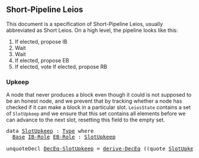 ## Short-Pipeline Leios

<!--
<pre class="Agda"><a id="39" class="Symbol">{-#</a> <a id="43" class="Keyword">OPTIONS</a> <a id="51" class="Pragma">--safe</a> <a id="58" class="Symbol">#-}</a>
<a id="62" class="Keyword">open</a> <a id="67" class="Keyword">import</a> <a id="74" href="Leios.Prelude.html" class="Module">Leios.Prelude</a> <a id="88" class="Keyword">hiding</a> <a id="95" class="Symbol">(</a><a id="96" href="Function.Base.html#704" class="Function">id</a><a id="98" class="Symbol">;</a> <a id="100" href="Class.Applicative.Core.html#497" class="Function Operator">_⊗_</a><a id="103" class="Symbol">)</a>
<a id="105" class="Keyword">open</a> <a id="110" class="Keyword">import</a> <a id="117" href="Leios.FFD.html" class="Module">Leios.FFD</a>
<a id="127" class="Keyword">open</a> <a id="132" class="Keyword">import</a> <a id="139" href="Leios.SpecStructure.html" class="Module">Leios.SpecStructure</a>
<a id="159" class="Keyword">open</a> <a id="164" class="Keyword">import</a> <a id="171" href="Leios.Config.html" class="Module">Leios.Config</a>

<a id="185" class="Keyword">open</a> <a id="190" class="Keyword">import</a> <a id="197" href="Tactic.Defaults.html" class="Module">Tactic.Defaults</a>
<a id="213" class="Keyword">open</a> <a id="218" class="Keyword">import</a> <a id="225" href="Tactic.Derive.DecEq.html" class="Module">Tactic.Derive.DecEq</a>

<a id="246" class="Keyword">open</a> <a id="251" class="Keyword">import</a> <a id="258" href="CategoricalCrypto.html" class="Module">CategoricalCrypto</a> <a id="276" class="Keyword">hiding</a> <a id="283" class="Symbol">(</a><a id="284" href="CategoricalCrypto.Base.html#4712" class="Function">id</a><a id="286" class="Symbol">;</a> <a id="288" href="CategoricalCrypto.Base.html#7244" class="Function Operator">_∘_</a><a id="291" class="Symbol">)</a>

<a id="294" class="Keyword">module</a> <a id="301" href="Leios.Short.html" class="Module">Leios.Short</a> <a id="313" class="Symbol">(</a><a id="314" href="Leios.Short.html#314" class="Bound">⋯</a> <a id="316" class="Symbol">:</a> <a id="318" href="Leios.SpecStructure.html#286" class="Record">SpecStructure</a> <a id="332" class="Number">1</a><a id="333" class="Symbol">)</a>
  <a id="337" class="Symbol">(</a><a id="338" class="Keyword">let</a> <a id="342" class="Keyword">open</a> <a id="347" href="Leios.SpecStructure.html#286" class="Module">SpecStructure</a> <a id="361" href="Leios.Short.html#314" class="Bound">⋯</a> <a id="363" class="Keyword">renaming</a> <a id="372" class="Symbol">(</a><a id="373" href="Leios.Voting.html#203" class="Function">isVoteCertified</a> <a id="389" class="Symbol">to</a> <a id="392" class="Function">isVoteCertified&#39;</a><a id="408" class="Symbol">))</a>
  <a id="413" class="Symbol">(</a><a id="414" href="Leios.Short.html#414" class="Bound">params</a> <a id="421" class="Symbol">:</a> <a id="423" href="Leios.Config.html#923" class="Record">Params</a><a id="429" class="Symbol">)</a> <a id="431" class="Keyword">where</a>
</pre>-->

This document is a specification of Short-Pipeline Leios, usually
abbreviated as Short Leios. On a high level, the pipeline looks like this:

1. If elected, propose IB
2. Wait
3. Wait
4. If elected, propose EB
5. If elected, vote
   If elected, propose RB

### Upkeep

A node that never produces a block even though it could is not
supposed to be an honest node, and we prevent that by tracking whether
a node has checked if it can make a block in a particular slot.
`LeiosState` contains a set of `SlotUpkeep` and we ensure that this
set contains all elements before we can advance to the next slot,
resetting this field to the empty set.

<pre class="Agda"><a id="1095" class="Keyword">data</a> <a id="SlotUpkeep"></a><a id="1100" href="Leios.Short.html#1100" class="Datatype">SlotUpkeep</a> <a id="1111" class="Symbol">:</a> <a id="1113" href="Agda.Primitive.html#388" class="Primitive">Type</a> <a id="1118" class="Keyword">where</a>
  <a id="SlotUpkeep.Base"></a><a id="1126" href="Leios.Short.html#1126" class="InductiveConstructor">Base</a> <a id="SlotUpkeep.IB-Role"></a><a id="1131" href="Leios.Short.html#1131" class="InductiveConstructor">IB-Role</a> <a id="SlotUpkeep.EB-Role"></a><a id="1139" href="Leios.Short.html#1139" class="InductiveConstructor">EB-Role</a> <a id="1147" class="Symbol">:</a> <a id="1149" href="Leios.Short.html#1100" class="Datatype">SlotUpkeep</a>

<a id="1161" class="Keyword">unquoteDecl</a> <a id="DecEq-SlotUpkeep"></a><a id="1173" href="Leios.Short.html#1173" class="Function">DecEq-SlotUpkeep</a> <a id="1190" class="Symbol">=</a> <a id="1192" href="Tactic.Derive.DecEq.html#3512" class="Function">derive-DecEq</a> <a id="1205" class="Symbol">((</a><a id="1207" class="Keyword">quote</a> <a id="1213" href="Leios.Short.html#1100" class="Datatype">SlotUpkeep</a> <a id="1224" href="Agda.Builtin.Sigma.html#235" class="InductiveConstructor Operator">,</a> <a id="1226" href="Leios.Short.html#1173" class="Function">DecEq-SlotUpkeep</a><a id="1242" class="Symbol">)</a> <a id="1244" href="Agda.Builtin.List.html#199" class="InductiveConstructor Operator">∷</a> <a id="1246" href="Agda.Builtin.List.html#184" class="InductiveConstructor">[]</a><a id="1248" class="Symbol">)</a>
</pre><!--
<pre class="Agda"><a id="1267" class="Keyword">data</a> <a id="StageUpkeep"></a><a id="1272" href="Leios.Short.html#1272" class="Datatype">StageUpkeep</a> <a id="1284" class="Symbol">:</a> <a id="1286" href="Agda.Primitive.html#388" class="Primitive">Type</a> <a id="1291" class="Keyword">where</a>
  <a id="StageUpkeep.VT-Role"></a><a id="1299" href="Leios.Short.html#1299" class="InductiveConstructor">VT-Role</a> <a id="1307" class="Symbol">:</a> <a id="1309" href="Leios.Short.html#1272" class="Datatype">StageUpkeep</a>

<a id="1322" class="Keyword">unquoteDecl</a> <a id="DecEq-StageUpkeep"></a><a id="1334" href="Leios.Short.html#1334" class="Function">DecEq-StageUpkeep</a> <a id="1352" class="Symbol">=</a> <a id="1354" href="Tactic.Derive.DecEq.html#3512" class="Function">derive-DecEq</a> <a id="1367" class="Symbol">((</a><a id="1369" class="Keyword">quote</a> <a id="1375" href="Leios.Short.html#1272" class="Datatype">StageUpkeep</a> <a id="1387" href="Agda.Builtin.Sigma.html#235" class="InductiveConstructor Operator">,</a> <a id="1389" href="Leios.Short.html#1334" class="Function">DecEq-StageUpkeep</a><a id="1406" class="Symbol">)</a> <a id="1408" href="Agda.Builtin.List.html#199" class="InductiveConstructor Operator">∷</a> <a id="1410" href="Agda.Builtin.List.html#184" class="InductiveConstructor">[]</a><a id="1412" class="Symbol">)</a>
</pre><pre class="Agda"><a id="1426" class="Keyword">open</a> <a id="1431" class="Keyword">import</a> <a id="1438" href="Leios.Protocol.html" class="Module">Leios.Protocol</a> <a id="1453" class="Symbol">(</a><a id="1454" href="Leios.Short.html#314" class="Bound">⋯</a><a id="1455" class="Symbol">)</a> <a id="1457" href="Leios.Short.html#1100" class="Datatype">SlotUpkeep</a> <a id="1468" href="Leios.Short.html#1272" class="Datatype">StageUpkeep</a> <a id="1480" class="Keyword">public</a>

<a id="1488" class="Keyword">open</a> <a id="1493" href="Leios.Base.html#636" class="Module">BaseAbstract</a> <a id="1506" href="Leios.SpecStructure.html#835" class="Field">B&#39;</a> <a id="1509" class="Keyword">using</a> <a id="1515" class="Symbol">(</a><a id="1516" href="Leios.Base.html#671" class="Field">Cert</a><a id="1520" class="Symbol">;</a> <a id="1522" href="Leios.Base.html#737" class="Field">V-chkCerts</a><a id="1532" class="Symbol">;</a> <a id="1534" href="Leios.Base.html#691" class="Field">VTy</a><a id="1537" class="Symbol">;</a> <a id="1539" href="Leios.Base.html#710" class="Field">initSlot</a><a id="1547" class="Symbol">)</a>
<a id="1549" class="Keyword">open</a> <a id="1554" href="Leios.SpecStructure.html#1203" class="Module">FFD</a> <a id="1558" class="Keyword">hiding</a> <a id="1565" class="Symbol">(</a><a id="1566" href="Leios.FFD.html#562" class="Function Operator">_-⟦_/_⟧⇀_</a><a id="1575" class="Symbol">)</a>
<a id="1577" class="Keyword">open</a> <a id="1582" href="Leios.Blocks.html#4563" class="Module">GenFFD</a>
</pre><pre class="Agda"><a id="isVoteCertified"></a><a id="1601" href="Leios.Short.html#1601" class="Function">isVoteCertified</a> <a id="1617" class="Symbol">:</a> <a id="1619" href="Leios.Protocol.html#1513" class="Record">LeiosState</a> <a id="1630" class="Symbol">→</a> <a id="1632" href="Leios.Blocks.html#3246" class="Function">EndorserBlock</a> <a id="1646" class="Symbol">→</a> <a id="1648" href="Agda.Primitive.html#388" class="Primitive">Type</a>
<a id="1653" href="Leios.Short.html#1601" class="Function">isVoteCertified</a> <a id="1669" href="Leios.Short.html#1669" class="Bound">s</a> <a id="1671" href="Leios.Short.html#1671" class="Bound">eb</a> <a id="1674" class="Symbol">=</a> <a id="1676" href="Leios.Short.html#392" class="Function">isVoteCertified&#39;</a> <a id="1693" class="Symbol">(</a><a id="1694" href="Leios.Protocol.html#2092" class="Field">LeiosState.votingState</a> <a id="1717" href="Leios.Short.html#1669" class="Bound">s</a><a id="1718" class="Symbol">)</a> <a id="1720" class="Symbol">(</a><a id="1721" href="Data.Fin.Patterns.html#399" class="InductiveConstructor">0F</a> <a id="1724" href="Agda.Builtin.Sigma.html#235" class="InductiveConstructor Operator">,</a> <a id="1726" href="Leios.Short.html#1671" class="Bound">eb</a><a id="1728" class="Symbol">)</a>
</pre><pre class="Agda"><a id="1742" class="Keyword">private</a> <a id="1750" class="Keyword">variable</a> <a id="1759" href="Leios.Short.html#1759" class="Generalizable">s</a> <a id="1761" href="Leios.Short.html#1761" class="Generalizable">s&#39;</a>   <a id="1766" class="Symbol">:</a> <a id="1768" href="Leios.Protocol.html#1513" class="Record">LeiosState</a>
                 <a id="1796" href="Leios.Short.html#1796" class="Generalizable">ffds&#39;</a>  <a id="1803" class="Symbol">:</a> <a id="1805" href="Leios.FFD.html#508" class="Function">FFD.State</a>
                 <a id="1832" href="Leios.Short.html#1832" class="Generalizable">π</a>      <a id="1839" class="Symbol">:</a> <a id="1841" href="Leios.Abstract.html#578" class="Function">VrfPf</a>
                 <a id="1864" href="Leios.Short.html#1864" class="Generalizable">bs&#39;</a>    <a id="1871" class="Symbol">:</a> <a id="1873" href="Leios.Base.html#3313" class="Function">B.State</a>
                 <a id="1898" href="Leios.Short.html#1898" class="Generalizable">ks</a> <a id="1901" href="Leios.Short.html#1901" class="Generalizable">ks&#39;</a> <a id="1905" class="Symbol">:</a> <a id="1907" href="Leios.KeyRegistration.html#453" class="Function">K.State</a>
                 <a id="1932" href="Leios.Short.html#1932" class="Generalizable">msgs</a>   <a id="1939" class="Symbol">:</a> <a id="1941" href="Agda.Builtin.List.html#147" class="Datatype">List</a> <a id="1946" class="Symbol">(</a><a id="1947" href="Leios.FFD.html#117" class="Field">FFDAbstract.Header</a> <a id="1966" href="Leios.Blocks.html#5611" class="Function">ffdAbstract</a> <a id="1978" href="Data.Sum.Base.html#625" class="Datatype Operator">⊎</a> <a id="1980" href="Leios.FFD.html#124" class="Field">FFDAbstract.Body</a> <a id="1997" href="Leios.Blocks.html#5611" class="Function">ffdAbstract</a><a id="2008" class="Symbol">)</a>
                 <a id="2027" href="Leios.Short.html#2027" class="Generalizable">i</a>      <a id="2034" class="Symbol">:</a> <a id="2036" href="Leios.FFD.html#288" class="Datatype">FFDAbstract.Input</a> <a id="2054" href="Leios.Blocks.html#5611" class="Function">ffdAbstract</a>
                 <a id="2083" href="Leios.Short.html#2083" class="Generalizable">eb</a>     <a id="2090" class="Symbol">:</a> <a id="2092" href="Leios.Blocks.html#3246" class="Function">EndorserBlock</a>
                 <a id="2123" href="Leios.Short.html#2123" class="Generalizable">ebs</a>    <a id="2130" class="Symbol">:</a> <a id="2132" href="Agda.Builtin.List.html#147" class="Datatype">List</a> <a id="2137" href="Leios.Blocks.html#3246" class="Function">EndorserBlock</a>
                 <a id="2168" href="Leios.Short.html#2168" class="Generalizable">rbs</a>    <a id="2175" class="Symbol">:</a> <a id="2177" href="Agda.Builtin.List.html#147" class="Datatype">List</a> <a id="2182" href="Leios.Base.html#517" class="Record">RankingBlock</a>
                 <a id="2212" href="Leios.Short.html#2212" class="Generalizable">txs</a>    <a id="2219" class="Symbol">:</a> <a id="2221" href="Agda.Builtin.List.html#147" class="Datatype">List</a> <a id="2226" href="Leios.Abstract.html#457" class="Function">Tx</a>
                 <a id="2246" href="Leios.Short.html#2246" class="Generalizable">V</a>      <a id="2253" class="Symbol">:</a> <a id="2255" href="Leios.Base.html#691" class="Function">VTy</a>
                 <a id="2276" href="Leios.Short.html#2276" class="Generalizable">SD</a>     <a id="2283" class="Symbol">:</a> <a id="2285" href="Leios.Base.html#460" class="Function">StakeDistr</a>
                 <a id="2313" href="Leios.Short.html#2313" class="Generalizable">pks</a>    <a id="2320" class="Symbol">:</a> <a id="2322" href="Agda.Builtin.List.html#147" class="Datatype">List</a> <a id="2327" href="Leios.VRF.html#911" class="Function">PubKey</a>
                 <a id="2351" href="Leios.Short.html#2351" class="Generalizable">cert</a>   <a id="2358" class="Symbol">:</a> <a id="2360" href="Leios.Abstract.html#601" class="Function">EBCert</a>
</pre>-->
### Block/Vote production

IBs from the last 3 pipelines are directly included in the EB, when the late IB inclusion
flag is set
<pre class="Agda"><a id="IBSelection"></a><a id="2512" href="Leios.Short.html#2512" class="Function">IBSelection</a> <a id="2524" class="Symbol">:</a> <a id="2526" href="Leios.Protocol.html#1513" class="Record">LeiosState</a> <a id="2537" class="Symbol">→</a> <a id="2539" href="Agda.Builtin.Bool.html#173" class="Datatype">Bool</a> <a id="2544" class="Symbol">→</a> <a id="2546" href="Leios.Blocks.html#1518" class="Record">InputBlock</a> <a id="2557" class="Symbol">→</a> <a id="2559" href="Agda.Primitive.html#388" class="Primitive">Type</a>
<a id="2564" href="Leios.Short.html#2512" class="Function">IBSelection</a> <a id="2576" href="Leios.Short.html#2576" class="Bound">s</a> <a id="2578" href="Agda.Builtin.Bool.html#192" class="InductiveConstructor">false</a> <a id="2584" class="Symbol">=</a> <a id="2586" href="Leios.Blocks.html#770" class="Function Operator">_∈ᴮ</a> <a id="2590" href="Leios.Prelude.html#1209" class="Function">slice</a> <a id="2596" href="Leios.Abstract.html#1002" class="Function">L</a> <a id="2598" class="Symbol">(</a><a id="2599" href="Leios.Protocol.html#1919" class="Field">LeiosState.slot</a> <a id="2615" href="Leios.Short.html#2576" class="Bound">s</a><a id="2616" class="Symbol">)</a> <a id="2618" class="Number">3</a>
<a id="2620" href="Leios.Short.html#2512" class="Function">IBSelection</a> <a id="2632" href="Leios.Short.html#2632" class="Bound">s</a> <a id="2634" href="Agda.Builtin.Bool.html#198" class="InductiveConstructor">true</a>  <a id="2640" class="Symbol">=</a> <a id="2642" href="Leios.Blocks.html#770" class="Function Operator">_∈ᴮ</a> <a id="2646" href="Leios.Prelude.html#1475" class="Function">slices</a> <a id="2653" href="Leios.Abstract.html#1002" class="Function">L</a> <a id="2655" class="Symbol">(</a><a id="2656" href="Leios.Protocol.html#1919" class="Field">LeiosState.slot</a> <a id="2672" href="Leios.Short.html#2632" class="Bound">s</a><a id="2673" class="Symbol">)</a> <a id="2675" class="Number">3</a> <a id="2677" class="Number">6</a>

<a id="IBSelection?"></a><a id="2680" href="Leios.Short.html#2680" class="Function">IBSelection?</a> <a id="2693" class="Symbol">:</a> <a id="2695" class="Symbol">(</a><a id="2696" href="Leios.Short.html#2696" class="Bound">s</a> <a id="2698" class="Symbol">:</a> <a id="2700" href="Leios.Protocol.html#1513" class="Record">LeiosState</a><a id="2710" class="Symbol">)</a> <a id="2712" class="Symbol">→</a> <a id="2714" class="Symbol">(</a><a id="2715" href="Leios.Short.html#2715" class="Bound">b</a> <a id="2717" class="Symbol">:</a> <a id="2719" href="Agda.Builtin.Bool.html#173" class="Datatype">Bool</a><a id="2723" class="Symbol">)</a> <a id="2725" class="Symbol">→</a> <a id="2727" class="Symbol">(</a><a id="2728" href="Leios.Short.html#2728" class="Bound">ib</a> <a id="2731" class="Symbol">:</a> <a id="2733" href="Leios.Blocks.html#1518" class="Record">InputBlock</a><a id="2743" class="Symbol">)</a> <a id="2745" class="Symbol">→</a> <a id="2747" href="Relation.Nullary.Decidable.Core.html#1861" class="Record">Dec</a> <a id="2751" class="Symbol">(</a><a id="2752" href="Leios.Short.html#2512" class="Function">IBSelection</a> <a id="2764" href="Leios.Short.html#2696" class="Bound">s</a> <a id="2766" href="Leios.Short.html#2715" class="Bound">b</a> <a id="2768" href="Leios.Short.html#2728" class="Bound">ib</a><a id="2770" class="Symbol">)</a>
<a id="2772" href="Leios.Short.html#2680" class="Function">IBSelection?</a> <a id="2785" href="Leios.Short.html#2785" class="Bound">s</a> <a id="2787" href="Agda.Builtin.Bool.html#192" class="InductiveConstructor">false</a> <a id="2793" href="Leios.Short.html#2793" class="Bound">ib</a> <a id="2796" class="Symbol">=</a> <a id="2798" href="Leios.Blocks.html#640" class="Field">slotNumber</a> <a id="2809" href="Leios.Short.html#2793" class="Bound">ib</a> <a id="2812" href="Axiom.Set.html#10771" class="Function Operator">∈?</a> <a id="2815" href="Leios.Prelude.html#1209" class="Function">slice</a> <a id="2821" href="Leios.Abstract.html#1002" class="Function">L</a> <a id="2823" class="Symbol">(</a><a id="2824" href="Leios.Protocol.html#1919" class="Field">LeiosState.slot</a> <a id="2840" href="Leios.Short.html#2785" class="Bound">s</a><a id="2841" class="Symbol">)</a> <a id="2843" class="Number">3</a>
<a id="2845" href="Leios.Short.html#2680" class="Function">IBSelection?</a> <a id="2858" href="Leios.Short.html#2858" class="Bound">s</a> <a id="2860" href="Agda.Builtin.Bool.html#198" class="InductiveConstructor">true</a> <a id="2865" href="Leios.Short.html#2865" class="Bound">ib</a>  <a id="2869" class="Symbol">=</a> <a id="2871" href="Leios.Blocks.html#640" class="Field">slotNumber</a> <a id="2882" href="Leios.Short.html#2865" class="Bound">ib</a> <a id="2885" href="Axiom.Set.html#10771" class="Function Operator">∈?</a> <a id="2888" href="Leios.Prelude.html#1475" class="Function">slices</a> <a id="2895" href="Leios.Abstract.html#1002" class="Function">L</a> <a id="2897" class="Symbol">(</a><a id="2898" href="Leios.Protocol.html#1919" class="Field">LeiosState.slot</a> <a id="2914" href="Leios.Short.html#2858" class="Bound">s</a><a id="2915" class="Symbol">)</a> <a id="2917" class="Number">3</a> <a id="2919" class="Number">6</a>
</pre>We now define the rules for block production given by the relation `_↝_`. These are split in two:

1. Positive rules, when we do need to create a block.
2. Negative rules, when we cannot create a block.

The purpose of the negative rules is to properly adjust the upkeep if
we cannot make a block.

Note that `_↝_`, starting with an empty upkeep can always make exactly
three steps corresponding to the three types of Leios specific blocks.

<pre class="Agda"><a id="3375" class="Keyword">data</a> <a id="_↝_"></a><a id="3380" href="Leios.Short.html#3380" class="Datatype Operator">_↝_</a> <a id="3384" class="Symbol">:</a> <a id="3386" href="Leios.Protocol.html#1513" class="Record">LeiosState</a> <a id="3397" class="Symbol">→</a> <a id="3399" href="Leios.Protocol.html#1513" class="Record">LeiosState</a> <a id="3410" href="Data.Product.Base.html#1618" class="Function Operator">×</a> <a id="3412" href="Agda.Builtin.Maybe.html#135" class="Datatype">Maybe</a> <a id="3418" class="Symbol">(</a><a id="3419" href="Leios.FFD.html#288" class="Datatype">FFDAbstract.Input</a> <a id="3437" href="Leios.Blocks.html#5611" class="Function">ffdAbstract</a><a id="3448" class="Symbol">)</a> <a id="3450" class="Symbol">→</a> <a id="3452" href="Agda.Primitive.html#388" class="Primitive">Type</a> <a id="3457" class="Keyword">where</a>
</pre>#### Positive rules
<pre class="Agda">  <a id="_↝_.IB-Role"></a><a id="3497" href="Leios.Short.html#3497" class="InductiveConstructor">IB-Role</a> <a id="3505" class="Symbol">:</a> <a id="3507" class="Keyword">let</a> <a id="3511" class="Keyword">open</a> <a id="3516" href="Leios.Protocol.html#1513" class="Module">LeiosState</a> <a id="3527" href="Leios.Short.html#1759" class="Generalizable">s</a>
                <a id="3545" href="Leios.Short.html#3545" class="Bound">b</a> <a id="3547" class="Symbol">=</a> <a id="3549" href="Leios.Blocks.html#4766" class="InductiveConstructor">ibBody</a> <a id="3556" class="Symbol">(</a><a id="3557" class="Keyword">record</a> <a id="3564" class="Symbol">{</a> <a id="3566" href="Leios.Blocks.html#1496" class="Field">txs</a> <a id="3570" class="Symbol">=</a> <a id="3572" href="Leios.Protocol.html#1647" class="Function">ToPropose</a> <a id="3582" class="Symbol">})</a>
                <a id="3601" href="Leios.Short.html#3601" class="Bound">h</a> <a id="3603" class="Symbol">=</a> <a id="3605" href="Leios.Blocks.html#4635" class="InductiveConstructor">ibHeader</a> <a id="3614" class="Symbol">(</a><a id="3615" href="Leios.Blocks.html#2311" class="Function">mkIBHeader</a> <a id="3626" href="Leios.Protocol.html#1919" class="Function">slot</a> <a id="3631" href="Leios.SpecStructure.html#601" class="Field">id</a> <a id="3634" href="Leios.Short.html#1832" class="Generalizable">π</a> <a id="3636" href="Leios.SpecStructure.html#730" class="Field">sk-IB</a> <a id="3642" href="Leios.Protocol.html#1647" class="Function">ToPropose</a><a id="3651" class="Symbol">)</a>
          <a id="3663" class="Keyword">in</a>
          <a id="3676" href="Prelude.InferenceRules.html#56075" class="Function Operator">∙</a> <a id="3678" href="Leios.VRF.html#1245" class="Function">canProduceIB</a> <a id="3691" href="Leios.Protocol.html#1919" class="Function">slot</a> <a id="3696" href="Leios.SpecStructure.html#730" class="Field">sk-IB</a> <a id="3702" class="Symbol">(</a><a id="3703" href="Leios.Protocol.html#4654" class="Function">stake</a> <a id="3709" href="Leios.Short.html#1759" class="Generalizable">s</a><a id="3710" class="Symbol">)</a> <a id="3712" href="Leios.Short.html#1832" class="Generalizable">π</a>
          <a id="3724" href="Prelude.InferenceRules.html#11316" class="Function Operator">─────────────────────────────────────────────────────────────────────────</a>
          <a id="3808" href="Leios.Short.html#1759" class="Generalizable">s</a> <a id="3810" href="Leios.Short.html#3380" class="Datatype Operator">↝</a> <a id="3812" class="Symbol">(</a><a id="3813" href="Leios.Protocol.html#3730" class="Function">addUpkeep</a> <a id="3823" href="Leios.Short.html#1759" class="Generalizable">s</a> <a id="3825" href="Leios.Short.html#1131" class="InductiveConstructor">IB-Role</a> <a id="3833" href="Agda.Builtin.Sigma.html#235" class="InductiveConstructor Operator">,</a> <a id="3835" href="Agda.Builtin.Maybe.html#173" class="InductiveConstructor">just</a> <a id="3840" class="Symbol">(</a><a id="3841" href="Leios.FFD.html#311" class="InductiveConstructor">Send</a> <a id="3846" href="Leios.Short.html#3601" class="Bound">h</a> <a id="3848" class="Symbol">(</a><a id="3849" href="Agda.Builtin.Maybe.html#173" class="InductiveConstructor">just</a> <a id="3854" href="Leios.Short.html#3545" class="Bound">b</a><a id="3855" class="Symbol">)))</a>
</pre>When η = 0 there is no indirect ledger inclusion; in case η > 0 earlier EBs might
be referenced (Full-Short Leios).
<pre class="Agda">  <a id="_↝_.EB-Role"></a><a id="3989" href="Leios.Short.html#3989" class="InductiveConstructor">EB-Role</a> <a id="3997" class="Symbol">:</a> <a id="3999" class="Keyword">let</a> <a id="4003" class="Keyword">open</a> <a id="4008" href="Leios.Protocol.html#1513" class="Module">LeiosState</a> <a id="4019" href="Leios.Short.html#1759" class="Generalizable">s</a>
                <a id="4037" href="Leios.Short.html#4037" class="Bound">ibs</a> <a id="4041" class="Symbol">=</a> <a id="4043" href="Data.List.Base.html#10687" class="Function">L.filter</a> <a id="4052" class="Symbol">(</a><a id="4053" href="Leios.Short.html#2680" class="Function">IBSelection?</a> <a id="4066" href="Leios.Short.html#1759" class="Generalizable">s</a> <a id="4068" href="Leios.Abstract.html#1064" class="Function">Late-IB-Inclusion</a><a id="4085" class="Symbol">)</a> <a id="4087" href="Leios.Protocol.html#1678" class="Function">IBs</a>
                <a id="4107" href="Leios.Short.html#4107" class="Bound">LI</a>  <a id="4111" class="Symbol">=</a> <a id="4113" href="abstract-set-theory.Prelude.html#1824" class="Function">map</a> <a id="4117" href="Leios.Blocks.html#2717" class="Function">getIBRef</a> <a id="4126" href="Leios.Short.html#4037" class="Bound">ibs</a>
                <a id="4146" href="Leios.Short.html#4146" class="Bound">LE</a>  <a id="4150" class="Symbol">=</a> <a id="4152" href="abstract-set-theory.Prelude.html#1824" class="Function">map</a> <a id="4156" href="Leios.Blocks.html#4281" class="Function">getEBRef</a> <a id="4165" href="Leios.Short.html#2123" class="Generalizable">ebs</a>
                <a id="4185" href="Leios.Short.html#4185" class="Bound">h</a>   <a id="4189" class="Symbol">=</a> <a id="4191" href="Leios.Blocks.html#3777" class="Function">mkEB</a> <a id="4196" href="Leios.Protocol.html#1919" class="Function">slot</a> <a id="4201" href="Leios.SpecStructure.html#601" class="Field">id</a> <a id="4204" href="Leios.Short.html#1832" class="Generalizable">π</a> <a id="4206" href="Leios.SpecStructure.html#736" class="Field">sk-EB</a> <a id="4212" href="Agda.Builtin.List.html#184" class="InductiveConstructor">[]</a> <a id="4215" href="Leios.Short.html#4107" class="Bound">LI</a> <a id="4218" href="Leios.Short.html#4146" class="Bound">LE</a>
                <a id="4237" href="Leios.Short.html#4237" class="Bound">P</a>   <a id="4241" class="Symbol">=</a> <a id="4243" class="Symbol">λ</a> <a id="4245" href="Leios.Short.html#4245" class="Bound">x</a> <a id="4247" class="Symbol">→</a> <a id="4249" href="Leios.Short.html#1601" class="Function">isVoteCertified</a> <a id="4265" href="Leios.Short.html#1759" class="Generalizable">s</a> <a id="4267" href="Leios.Short.html#4245" class="Bound">x</a>
                         <a id="4294" href="Data.Product.Base.html#1618" class="Function Operator">×</a> <a id="4296" href="Leios.Short.html#4245" class="Bound">x</a> <a id="4298" href="abstract-set-theory.Prelude.html#563" class="Function Operator">∈ˡ</a> <a id="4301" href="Leios.Protocol.html#2379" class="Function">EBs</a>
                         <a id="4330" href="Data.Product.Base.html#1618" class="Function Operator">×</a> <a id="4332" href="Leios.Short.html#4245" class="Bound">x</a> <a id="4334" href="Leios.Blocks.html#770" class="Function Operator">∈ᴮ</a> <a id="4337" href="Leios.Prelude.html#1475" class="Function">slices</a> <a id="4344" href="Leios.Abstract.html#1002" class="Function">L</a> <a id="4346" href="Leios.Protocol.html#1919" class="Function">slot</a> <a id="4351" class="Number">2</a> <a id="4353" class="Symbol">(</a><a id="4354" class="Number">3</a> <a id="4356" href="Agda.Builtin.Nat.html#539" class="Primitive Operator">*</a> <a id="4358" href="Leios.Abstract.html#1050" class="Function">η</a> <a id="4360" href="Data.Nat.Base.html#7096" class="Function Operator">/</a> <a id="4362" href="Leios.Abstract.html#1002" class="Function">L</a><a id="4363" class="Symbol">)</a>
                <a id="4381" href="Leios.Short.html#4381" class="Bound">slots</a> <a id="4387" class="Symbol">=</a> <a id="4389" href="abstract-set-theory.Prelude.html#1824" class="Function">map</a> <a id="4393" href="Leios.Blocks.html#640" class="Field">slotNumber</a>
          <a id="4414" class="Keyword">in</a>
          <a id="4427" href="Prelude.InferenceRules.html#56075" class="Function Operator">∙</a> <a id="4429" href="Leios.Protocol.html#3088" class="Function">needsUpkeep</a> <a id="4441" href="Leios.Short.html#1139" class="InductiveConstructor">EB-Role</a>
          <a id="4459" href="Prelude.InferenceRules.html#56006" class="Function Operator">∙</a> <a id="4461" href="Leios.VRF.html#1849" class="Function">canProduceEB</a> <a id="4474" href="Leios.Protocol.html#1919" class="Function">slot</a> <a id="4479" href="Leios.SpecStructure.html#736" class="Field">sk-EB</a> <a id="4485" class="Symbol">(</a><a id="4486" href="Leios.Protocol.html#4654" class="Function">stake</a> <a id="4492" href="Leios.Short.html#1759" class="Generalizable">s</a><a id="4493" class="Symbol">)</a> <a id="4495" href="Leios.Short.html#1832" class="Generalizable">π</a>
          <a id="4507" href="Prelude.InferenceRules.html#56006" class="Function Operator">∙</a> <a id="4509" href="Data.List.Relation.Unary.All.html#1639" class="Datatype">All.All</a> <a id="4517" href="Leios.Short.html#4237" class="Bound">P</a> <a id="4519" href="Leios.Short.html#2123" class="Generalizable">ebs</a>
          <a id="4533" href="Prelude.InferenceRules.html#56006" class="Function Operator">∙</a> <a id="4535" href="Data.List.Relation.Unary.Unique.Setoid.html#785" class="Datatype">Unique</a> <a id="4542" class="Symbol">(</a><a id="4543" href="Leios.Short.html#4381" class="Bound">slots</a> <a id="4549" href="Leios.Short.html#2123" class="Generalizable">ebs</a><a id="4552" class="Symbol">)</a> <a id="4554" href="Data.Product.Base.html#1618" class="Function Operator">×</a> <a id="4556" href="Axiom.Set.html#5718" class="Function">fromList</a> <a id="4565" class="Symbol">(</a><a id="4566" href="Leios.Short.html#4381" class="Bound">slots</a> <a id="4572" href="Leios.Short.html#2123" class="Generalizable">ebs</a><a id="4575" class="Symbol">)</a> <a id="4577" href="Axiom.Set.html#2587" class="Function Operator">≡ᵉ</a> <a id="4580" href="Axiom.Set.html#5718" class="Function">fromList</a> <a id="4589" class="Symbol">(</a><a id="4590" href="Leios.Short.html#4381" class="Bound">slots</a> <a id="4596" class="Symbol">(</a><a id="4597" href="Leios.Prelude.html#1588" class="Function">filter</a> <a id="4604" href="Leios.Short.html#4237" class="Bound">P</a> <a id="4606" href="Leios.Protocol.html#2379" class="Function">EBs</a><a id="4609" class="Symbol">))</a>
          <a id="4622" href="Prelude.InferenceRules.html#11316" class="Function Operator">─────────────────────────────────────────────────────────────────────────</a>
          <a id="4706" href="Leios.Short.html#1759" class="Generalizable">s</a> <a id="4708" href="Leios.Short.html#3380" class="Datatype Operator">↝</a> <a id="4710" class="Symbol">(</a><a id="4711" href="Leios.Protocol.html#3730" class="Function">addUpkeep</a> <a id="4721" href="Leios.Short.html#1759" class="Generalizable">s</a> <a id="4723" href="Leios.Short.html#1139" class="InductiveConstructor">EB-Role</a> <a id="4731" href="Agda.Builtin.Sigma.html#235" class="InductiveConstructor Operator">,</a> <a id="4733" href="Agda.Builtin.Maybe.html#173" class="InductiveConstructor">just</a> <a id="4738" class="Symbol">(</a><a id="4739" href="Leios.FFD.html#311" class="InductiveConstructor">Send</a> <a id="4744" class="Symbol">(</a><a id="4745" href="Leios.Blocks.html#4668" class="InductiveConstructor">ebHeader</a> <a id="4754" href="Leios.Short.html#4185" class="Bound">h</a><a id="4755" class="Symbol">)</a> <a id="4757" href="Agda.Builtin.Maybe.html#194" class="InductiveConstructor">nothing</a><a id="4764" class="Symbol">))</a>
</pre><pre class="Agda">  <a id="_↝_.VT-Role"></a><a id="4781" href="Leios.Short.html#4781" class="InductiveConstructor">VT-Role</a> <a id="4789" class="Symbol">:</a> <a id="4791" class="Keyword">let</a> <a id="4795" class="Keyword">open</a> <a id="4800" href="Leios.Protocol.html#1513" class="Module">LeiosState</a> <a id="4811" href="Leios.Short.html#1759" class="Generalizable">s</a>
                <a id="4829" href="Leios.Short.html#4829" class="Bound">EBs&#39;</a> <a id="4834" class="Symbol">=</a> <a id="4836" href="Leios.Prelude.html#1588" class="Function">filter</a> <a id="4843" class="Symbol">(</a><a id="4844" href="Leios.Protocol.html#8190" class="Function">allIBRefsKnown</a> <a id="4859" href="Leios.Short.html#1759" class="Generalizable">s</a><a id="4860" class="Symbol">)</a> <a id="4862" href="Function.Base.html#1974" class="Function Operator">$</a> <a id="4864" href="Leios.Prelude.html#1588" class="Function">filter</a> <a id="4871" class="Symbol">(</a><a id="4872" href="Leios.Blocks.html#770" class="Function Operator">_∈ᴮ</a> <a id="4876" href="Leios.Prelude.html#1209" class="Function">slice</a> <a id="4882" href="Leios.Abstract.html#1002" class="Function">L</a> <a id="4884" href="Leios.Protocol.html#1919" class="Function">slot</a> <a id="4889" class="Number">1</a><a id="4890" class="Symbol">)</a> <a id="4892" href="Leios.Protocol.html#2379" class="Function">EBs</a>
                <a id="4912" href="Leios.Short.html#4912" class="Bound">votes</a> <a id="4918" class="Symbol">=</a> <a id="4920" href="abstract-set-theory.Prelude.html#1824" class="Function">map</a> <a id="4924" class="Symbol">(</a><a id="4925" href="Leios.Abstract.html#844" class="Function">vote</a> <a id="4930" href="Leios.SpecStructure.html#742" class="Field">sk-VT</a> <a id="4936" href="Function.Base.html#1115" class="Function Operator">∘</a> <a id="4938" href="Class.Hashable.html#167" class="Field">hash</a><a id="4942" class="Symbol">)</a> <a id="4944" href="Leios.Short.html#4829" class="Bound">EBs&#39;</a>
          <a id="4959" class="Keyword">in</a>
          <a id="4972" href="Prelude.InferenceRules.html#56075" class="Function Operator">∙</a> <a id="4974" href="Leios.Protocol.html#3150" class="Function">needsUpkeep-Stage</a> <a id="4992" href="Leios.Short.html#1299" class="InductiveConstructor">VT-Role</a>
          <a id="5010" href="Prelude.InferenceRules.html#56006" class="Function Operator">∙</a> <a id="5012" href="Leios.VRF.html#2453" class="Function">canProduceV</a> <a id="5024" href="Leios.Protocol.html#1919" class="Function">slot</a> <a id="5029" href="Leios.SpecStructure.html#742" class="Field">sk-VT</a> <a id="5035" class="Symbol">(</a><a id="5036" href="Leios.Protocol.html#4654" class="Function">stake</a> <a id="5042" href="Leios.Short.html#1759" class="Generalizable">s</a><a id="5043" class="Symbol">)</a>
          <a id="5055" href="Prelude.InferenceRules.html#11316" class="Function Operator">─────────────────────────────────────────────────────────────────────────</a>
          <a id="5139" href="Leios.Short.html#1759" class="Generalizable">s</a> <a id="5141" href="Leios.Short.html#3380" class="Datatype Operator">↝</a> <a id="5143" class="Symbol">(</a><a id="5144" href="Leios.Protocol.html#3896" class="Function">addUpkeep-Stage</a> <a id="5160" href="Leios.Short.html#1759" class="Generalizable">s</a> <a id="5162" href="Leios.Short.html#1299" class="InductiveConstructor">VT-Role</a> <a id="5170" href="Agda.Builtin.Sigma.html#235" class="InductiveConstructor Operator">,</a> <a id="5172" href="Agda.Builtin.Maybe.html#173" class="InductiveConstructor">just</a> <a id="5177" class="Symbol">(</a><a id="5178" href="Leios.FFD.html#311" class="InductiveConstructor">Send</a> <a id="5183" class="Symbol">(</a><a id="5184" href="Leios.Blocks.html#4706" class="InductiveConstructor">vtHeader</a> <a id="5193" href="Leios.Short.html#4912" class="Bound">votes</a><a id="5198" class="Symbol">)</a> <a id="5200" href="Agda.Builtin.Maybe.html#194" class="InductiveConstructor">nothing</a><a id="5207" class="Symbol">))</a>
</pre>#### Negative rules
<pre class="Agda">  <a id="_↝_.No-IB-Role"></a><a id="5244" href="Leios.Short.html#5244" class="InductiveConstructor">No-IB-Role</a> <a id="5255" class="Symbol">:</a> <a id="5257" class="Keyword">let</a> <a id="5261" class="Keyword">open</a> <a id="5266" href="Leios.Protocol.html#1513" class="Module">LeiosState</a> <a id="5277" href="Leios.Short.html#1759" class="Generalizable">s</a> <a id="5279" class="Keyword">in</a>
             <a id="5295" href="Prelude.InferenceRules.html#56075" class="Function Operator">∙</a> <a id="5297" href="Leios.Protocol.html#3088" class="Function">needsUpkeep</a> <a id="5309" href="Leios.Short.html#1131" class="InductiveConstructor">IB-Role</a>
             <a id="5330" href="Prelude.InferenceRules.html#56006" class="Function Operator">∙</a> <a id="5332" class="Symbol">(∀</a> <a id="5335" href="Leios.Short.html#5335" class="Bound">π</a> <a id="5337" class="Symbol">→</a> <a id="5339" href="Relation.Nullary.Negation.Core.html#658" class="Function Operator">¬</a> <a id="5341" href="Leios.VRF.html#1245" class="Function">canProduceIB</a> <a id="5354" href="Leios.Protocol.html#1919" class="Function">slot</a> <a id="5359" href="Leios.SpecStructure.html#730" class="Field">sk-IB</a> <a id="5365" class="Symbol">(</a><a id="5366" href="Leios.Protocol.html#4654" class="Function">stake</a> <a id="5372" href="Leios.Short.html#1759" class="Generalizable">s</a><a id="5373" class="Symbol">)</a> <a id="5375" href="Leios.Short.html#5335" class="Bound">π</a><a id="5376" class="Symbol">)</a>
             <a id="5391" href="Prelude.InferenceRules.html#13122" class="Function Operator">─────────────────────────────────────────────</a>
             <a id="5450" href="Leios.Short.html#1759" class="Generalizable">s</a> <a id="5452" href="Leios.Short.html#3380" class="Datatype Operator">↝</a> <a id="5454" class="Symbol">(</a><a id="5455" href="Leios.Protocol.html#3730" class="Function">addUpkeep</a> <a id="5465" href="Leios.Short.html#1759" class="Generalizable">s</a> <a id="5467" href="Leios.Short.html#1131" class="InductiveConstructor">IB-Role</a> <a id="5475" href="Agda.Builtin.Sigma.html#235" class="InductiveConstructor Operator">,</a> <a id="5477" href="Agda.Builtin.Maybe.html#194" class="InductiveConstructor">nothing</a><a id="5484" class="Symbol">)</a>
</pre><pre class="Agda">  <a id="_↝_.No-EB-Role"></a><a id="5500" href="Leios.Short.html#5500" class="InductiveConstructor">No-EB-Role</a> <a id="5511" class="Symbol">:</a> <a id="5513" class="Keyword">let</a> <a id="5517" class="Keyword">open</a> <a id="5522" href="Leios.Protocol.html#1513" class="Module">LeiosState</a> <a id="5533" href="Leios.Short.html#1759" class="Generalizable">s</a> <a id="5535" class="Keyword">in</a>
             <a id="5551" href="Prelude.InferenceRules.html#56075" class="Function Operator">∙</a> <a id="5553" href="Leios.Protocol.html#3088" class="Function">needsUpkeep</a> <a id="5565" href="Leios.Short.html#1139" class="InductiveConstructor">EB-Role</a>
             <a id="5586" href="Prelude.InferenceRules.html#56006" class="Function Operator">∙</a> <a id="5588" class="Symbol">(∀</a> <a id="5591" href="Leios.Short.html#5591" class="Bound">π</a> <a id="5593" class="Symbol">→</a> <a id="5595" href="Relation.Nullary.Negation.Core.html#658" class="Function Operator">¬</a> <a id="5597" href="Leios.VRF.html#1849" class="Function">canProduceEB</a> <a id="5610" href="Leios.Protocol.html#1919" class="Function">slot</a> <a id="5615" href="Leios.SpecStructure.html#736" class="Field">sk-EB</a> <a id="5621" class="Symbol">(</a><a id="5622" href="Leios.Protocol.html#4654" class="Function">stake</a> <a id="5628" href="Leios.Short.html#1759" class="Generalizable">s</a><a id="5629" class="Symbol">)</a> <a id="5631" href="Leios.Short.html#5591" class="Bound">π</a><a id="5632" class="Symbol">)</a>
             <a id="5647" href="Prelude.InferenceRules.html#13122" class="Function Operator">─────────────────────────────────────────────</a>
             <a id="5706" href="Leios.Short.html#1759" class="Generalizable">s</a> <a id="5708" href="Leios.Short.html#3380" class="Datatype Operator">↝</a> <a id="5710" class="Symbol">(</a><a id="5711" href="Leios.Protocol.html#3730" class="Function">addUpkeep</a> <a id="5721" href="Leios.Short.html#1759" class="Generalizable">s</a> <a id="5723" href="Leios.Short.html#1139" class="InductiveConstructor">EB-Role</a> <a id="5731" href="Agda.Builtin.Sigma.html#235" class="InductiveConstructor Operator">,</a> <a id="5733" href="Agda.Builtin.Maybe.html#194" class="InductiveConstructor">nothing</a><a id="5740" class="Symbol">)</a>
</pre><pre class="Agda">  <a id="_↝_.No-VT-Role"></a><a id="5756" href="Leios.Short.html#5756" class="InductiveConstructor">No-VT-Role</a> <a id="5767" class="Symbol">:</a> <a id="5769" class="Keyword">let</a> <a id="5773" class="Keyword">open</a> <a id="5778" href="Leios.Protocol.html#1513" class="Module">LeiosState</a> <a id="5789" href="Leios.Short.html#1759" class="Generalizable">s</a> <a id="5791" class="Keyword">in</a>
             <a id="5807" href="Prelude.InferenceRules.html#56075" class="Function Operator">∙</a> <a id="5809" href="Leios.Protocol.html#3150" class="Function">needsUpkeep-Stage</a> <a id="5827" href="Leios.Short.html#1299" class="InductiveConstructor">VT-Role</a>
             <a id="5848" href="Prelude.InferenceRules.html#56006" class="Function Operator">∙</a> <a id="5850" href="Relation.Nullary.Negation.Core.html#658" class="Function Operator">¬</a> <a id="5852" href="Leios.VRF.html#2453" class="Function">canProduceV</a> <a id="5864" href="Leios.Protocol.html#1919" class="Function">slot</a> <a id="5869" href="Leios.SpecStructure.html#742" class="Field">sk-VT</a> <a id="5875" class="Symbol">(</a><a id="5876" href="Leios.Protocol.html#4654" class="Function">stake</a> <a id="5882" href="Leios.Short.html#1759" class="Generalizable">s</a><a id="5883" class="Symbol">)</a>
             <a id="5898" href="Prelude.InferenceRules.html#13122" class="Function Operator">─────────────────────────────────────────────</a>
             <a id="5957" href="Leios.Short.html#1759" class="Generalizable">s</a> <a id="5959" href="Leios.Short.html#3380" class="Datatype Operator">↝</a> <a id="5961" class="Symbol">(</a><a id="5962" href="Leios.Protocol.html#3896" class="Function">addUpkeep-Stage</a> <a id="5978" href="Leios.Short.html#1759" class="Generalizable">s</a> <a id="5980" href="Leios.Short.html#1299" class="InductiveConstructor">VT-Role</a> <a id="5988" href="Agda.Builtin.Sigma.html#235" class="InductiveConstructor Operator">,</a> <a id="5990" href="Agda.Builtin.Maybe.html#194" class="InductiveConstructor">nothing</a><a id="5997" class="Symbol">)</a>
</pre>### Uniform short-pipeline
<pre class="Agda"><a id="stage"></a><a id="6038" href="Leios.Short.html#6038" class="Function">stage</a> <a id="6044" class="Symbol">:</a> <a id="6046" href="Agda.Builtin.Nat.html#203" class="Datatype">ℕ</a> <a id="6048" class="Symbol">→</a> <a id="6050" class="Symbol">⦃</a> <a id="6052" href="Leios.Short.html#6052" class="Bound">_</a> <a id="6054" class="Symbol">:</a> <a id="6056" href="Data.Nat.Base.html#3260" class="Record">NonZero</a> <a id="6064" href="Leios.Abstract.html#1002" class="Function">L</a> <a id="6066" class="Symbol">⦄</a> <a id="6068" class="Symbol">→</a> <a id="6070" href="Agda.Builtin.Nat.html#203" class="Datatype">ℕ</a>
<a id="6072" href="Leios.Short.html#6038" class="Function">stage</a> <a id="6078" href="Leios.Short.html#6078" class="Bound">s</a> <a id="6080" class="Symbol">=</a> <a id="6082" href="Leios.Short.html#6078" class="Bound">s</a> <a id="6084" href="Data.Nat.Base.html#7096" class="Function Operator">/</a> <a id="6086" href="Leios.Abstract.html#1002" class="Function">L</a>

<a id="beginningOfStage"></a><a id="6089" href="Leios.Short.html#6089" class="Function">beginningOfStage</a> <a id="6106" class="Symbol">:</a> <a id="6108" href="Agda.Builtin.Nat.html#203" class="Datatype">ℕ</a> <a id="6110" class="Symbol">→</a> <a id="6112" href="Agda.Primitive.html#388" class="Primitive">Type</a>
<a id="6117" href="Leios.Short.html#6089" class="Function">beginningOfStage</a> <a id="6134" href="Leios.Short.html#6134" class="Bound">s</a> <a id="6136" class="Symbol">=</a> <a id="6138" href="Leios.Short.html#6038" class="Function">stage</a> <a id="6144" href="Leios.Short.html#6134" class="Bound">s</a> <a id="6146" href="Agda.Builtin.Nat.html#539" class="Primitive Operator">*</a> <a id="6148" href="Leios.Abstract.html#1002" class="Function">L</a> <a id="6150" href="Agda.Builtin.Equality.html#150" class="Datatype Operator">≡</a> <a id="6152" href="Leios.Short.html#6134" class="Bound">s</a>

<a id="endOfStage"></a><a id="6155" href="Leios.Short.html#6155" class="Function">endOfStage</a> <a id="6166" class="Symbol">:</a> <a id="6168" href="Agda.Builtin.Nat.html#203" class="Datatype">ℕ</a> <a id="6170" class="Symbol">→</a> <a id="6172" href="Agda.Primitive.html#388" class="Primitive">Type</a>
<a id="6177" href="Leios.Short.html#6155" class="Function">endOfStage</a> <a id="6188" href="Leios.Short.html#6188" class="Bound">s</a> <a id="6190" class="Symbol">=</a> <a id="6192" href="Agda.Builtin.Nat.html#234" class="InductiveConstructor">suc</a> <a id="6196" class="Symbol">(</a><a id="6197" href="Leios.Short.html#6038" class="Function">stage</a> <a id="6203" href="Leios.Short.html#6188" class="Bound">s</a><a id="6204" class="Symbol">)</a> <a id="6206" href="Agda.Builtin.Equality.html#150" class="Datatype Operator">≡</a> <a id="6208" href="Leios.Short.html#6038" class="Function">stage</a> <a id="6214" class="Symbol">(</a><a id="6215" href="Agda.Builtin.Nat.html#234" class="InductiveConstructor">suc</a> <a id="6219" href="Leios.Short.html#6188" class="Bound">s</a><a id="6220" class="Symbol">)</a>
</pre>Predicate needed for slot transition. Special care needs to be taken when starting from
genesis.
<pre class="Agda"><a id="allDone"></a><a id="6331" href="Leios.Short.html#6331" class="Function">allDone</a> <a id="6339" class="Symbol">:</a> <a id="6341" href="Leios.Protocol.html#1513" class="Record">LeiosState</a> <a id="6352" class="Symbol">→</a> <a id="6354" href="Agda.Primitive.html#388" class="Primitive">Type</a>
<a id="6359" href="Leios.Short.html#6331" class="Function">allDone</a> <a id="6367" class="Keyword">record</a> <a id="6374" class="Symbol">{</a> <a id="6376" href="Leios.Protocol.html#1919" class="Field">slot</a> <a id="6381" class="Symbol">=</a> <a id="6383" href="Leios.Short.html#6383" class="Bound">s</a> <a id="6385" class="Symbol">;</a> <a id="6387" href="Leios.Protocol.html#2016" class="Field">Upkeep</a> <a id="6394" class="Symbol">=</a> <a id="6396" href="Leios.Short.html#6396" class="Bound">u</a> <a id="6398" class="Symbol">;</a> <a id="6400" href="Leios.Protocol.html#2055" class="Field">Upkeep-Stage</a> <a id="6413" class="Symbol">=</a> <a id="6415" href="Leios.Short.html#6415" class="Bound">v</a> <a id="6417" class="Symbol">}</a> <a id="6419" class="Symbol">=</a>
  <a id="6423" class="Comment">-- bootstrapping</a>
    <a id="6444" class="Symbol">(</a><a id="6445" href="Leios.Short.html#6038" class="Function">stage</a> <a id="6451" href="Leios.Short.html#6383" class="Bound">s</a> <a id="6453" href="Class.HasOrder.Core.html#555" class="Field Operator">&lt;</a> <a id="6455" class="Number">3</a> <a id="6457" href="Data.Product.Base.html#1618" class="Function Operator">×</a>                        <a id="6482" href="Leios.Short.html#1131" class="InductiveConstructor">IB-Role</a> <a id="6490" href="abstract-set-theory.Prelude.html#563" class="Function Operator">∈ˡ</a> <a id="6493" href="Leios.Short.html#6396" class="Bound">u</a>                <a id="6510" href="Data.Product.Base.html#1618" class="Function Operator">×</a> <a id="6512" href="Leios.Short.html#1126" class="InductiveConstructor">Base</a> <a id="6517" href="abstract-set-theory.Prelude.html#563" class="Function Operator">∈ˡ</a> <a id="6520" href="Leios.Short.html#6396" class="Bound">u</a><a id="6521" class="Symbol">)</a>
  <a id="6525" href="Data.Sum.Base.html#625" class="Datatype Operator">⊎</a> <a id="6527" class="Symbol">(</a><a id="6528" href="Leios.Short.html#6038" class="Function">stage</a> <a id="6534" href="Leios.Short.html#6383" class="Bound">s</a> <a id="6536" href="Agda.Builtin.Equality.html#150" class="Datatype Operator">≡</a> <a id="6538" class="Number">3</a> <a id="6540" href="Data.Product.Base.html#1618" class="Function Operator">×</a>   <a id="6544" href="Leios.Short.html#6089" class="Function">beginningOfStage</a> <a id="6561" href="Leios.Short.html#6383" class="Bound">s</a> <a id="6563" href="Data.Product.Base.html#1618" class="Function Operator">×</a> <a id="6565" href="Leios.Short.html#1131" class="InductiveConstructor">IB-Role</a> <a id="6573" href="abstract-set-theory.Prelude.html#563" class="Function Operator">∈ˡ</a> <a id="6576" href="Leios.Short.html#6396" class="Bound">u</a> <a id="6578" href="Data.Product.Base.html#1618" class="Function Operator">×</a> <a id="6580" href="Leios.Short.html#1139" class="InductiveConstructor">EB-Role</a> <a id="6588" href="abstract-set-theory.Prelude.html#563" class="Function Operator">∈ˡ</a> <a id="6591" href="Leios.Short.html#6396" class="Bound">u</a> <a id="6593" href="Data.Product.Base.html#1618" class="Function Operator">×</a> <a id="6595" href="Leios.Short.html#1126" class="InductiveConstructor">Base</a> <a id="6600" href="abstract-set-theory.Prelude.html#563" class="Function Operator">∈ˡ</a> <a id="6603" href="Leios.Short.html#6396" class="Bound">u</a><a id="6604" class="Symbol">)</a>
  <a id="6608" href="Data.Sum.Base.html#625" class="Datatype Operator">⊎</a> <a id="6610" class="Symbol">(</a><a id="6611" href="Leios.Short.html#6038" class="Function">stage</a> <a id="6617" href="Leios.Short.html#6383" class="Bound">s</a> <a id="6619" href="Agda.Builtin.Equality.html#150" class="Datatype Operator">≡</a> <a id="6621" class="Number">3</a> <a id="6623" href="Data.Product.Base.html#1618" class="Function Operator">×</a> <a id="6625" href="Relation.Nullary.Negation.Core.html#658" class="Function Operator">¬</a> <a id="6627" href="Leios.Short.html#6089" class="Function">beginningOfStage</a> <a id="6644" href="Leios.Short.html#6383" class="Bound">s</a> <a id="6646" href="Data.Product.Base.html#1618" class="Function Operator">×</a> <a id="6648" href="Leios.Short.html#1131" class="InductiveConstructor">IB-Role</a> <a id="6656" href="abstract-set-theory.Prelude.html#563" class="Function Operator">∈ˡ</a> <a id="6659" href="Leios.Short.html#6396" class="Bound">u</a>                <a id="6676" href="Data.Product.Base.html#1618" class="Function Operator">×</a> <a id="6678" href="Leios.Short.html#1126" class="InductiveConstructor">Base</a> <a id="6683" href="abstract-set-theory.Prelude.html#563" class="Function Operator">∈ˡ</a> <a id="6686" href="Leios.Short.html#6396" class="Bound">u</a><a id="6687" class="Symbol">)</a>
  <a id="6691" class="Comment">-- done</a>
  <a id="6701" href="Data.Sum.Base.html#625" class="Datatype Operator">⊎</a> <a id="6703" class="Symbol">(</a><a id="6704" href="Leios.Short.html#6038" class="Function">stage</a> <a id="6710" href="Leios.Short.html#6383" class="Bound">s</a> <a id="6712" href="Class.HasOrder.Core.html#748" class="Function Operator">&gt;</a> <a id="6714" class="Number">3</a> <a id="6716" href="Data.Product.Base.html#1618" class="Function Operator">×</a>   <a id="6720" href="Leios.Short.html#6089" class="Function">beginningOfStage</a> <a id="6737" href="Leios.Short.html#6383" class="Bound">s</a> <a id="6739" href="Data.Product.Base.html#1618" class="Function Operator">×</a> <a id="6741" href="Leios.Short.html#1131" class="InductiveConstructor">IB-Role</a> <a id="6749" href="abstract-set-theory.Prelude.html#563" class="Function Operator">∈ˡ</a> <a id="6752" href="Leios.Short.html#6396" class="Bound">u</a> <a id="6754" href="Data.Product.Base.html#1618" class="Function Operator">×</a> <a id="6756" href="Leios.Short.html#1139" class="InductiveConstructor">EB-Role</a> <a id="6764" href="abstract-set-theory.Prelude.html#563" class="Function Operator">∈ˡ</a> <a id="6767" href="Leios.Short.html#6396" class="Bound">u</a> <a id="6769" href="Data.Product.Base.html#1618" class="Function Operator">×</a> <a id="6771" href="Leios.Short.html#1126" class="InductiveConstructor">Base</a> <a id="6776" href="abstract-set-theory.Prelude.html#563" class="Function Operator">∈ˡ</a> <a id="6779" href="Leios.Short.html#6396" class="Bound">u</a><a id="6780" class="Symbol">)</a>
  <a id="6784" href="Data.Sum.Base.html#625" class="Datatype Operator">⊎</a> <a id="6786" class="Symbol">(</a><a id="6787" href="Leios.Short.html#6038" class="Function">stage</a> <a id="6793" href="Leios.Short.html#6383" class="Bound">s</a> <a id="6795" href="Class.HasOrder.Core.html#748" class="Function Operator">&gt;</a> <a id="6797" class="Number">3</a> <a id="6799" href="Data.Product.Base.html#1618" class="Function Operator">×</a> <a id="6801" href="Relation.Nullary.Negation.Core.html#658" class="Function Operator">¬</a> <a id="6803" href="Leios.Short.html#6089" class="Function">beginningOfStage</a> <a id="6820" href="Leios.Short.html#6383" class="Bound">s</a> <a id="6822" href="Data.Product.Base.html#1618" class="Function Operator">×</a> <a id="6824" href="Leios.Short.html#1131" class="InductiveConstructor">IB-Role</a> <a id="6832" href="abstract-set-theory.Prelude.html#563" class="Function Operator">∈ˡ</a> <a id="6835" href="Leios.Short.html#6396" class="Bound">u</a>                <a id="6852" href="Data.Product.Base.html#1618" class="Function Operator">×</a> <a id="6854" href="Leios.Short.html#1126" class="InductiveConstructor">Base</a> <a id="6859" href="abstract-set-theory.Prelude.html#563" class="Function Operator">∈ˡ</a> <a id="6862" href="Leios.Short.html#6396" class="Bound">u</a><a id="6863" class="Symbol">)</a> <a id="6865" href="Data.Product.Base.html#1618" class="Function Operator">×</a>
       <a id="6874" class="Symbol">(((</a>  <a id="6879" href="Leios.Short.html#6155" class="Function">endOfStage</a> <a id="6890" href="Leios.Short.html#6383" class="Bound">s</a> <a id="6892" href="Data.Product.Base.html#1618" class="Function Operator">×</a> <a id="6894" href="Leios.Short.html#6415" class="Bound">v</a> <a id="6896" href="Axiom.Set.html#2587" class="Function Operator">≡ᵉ</a> <a id="6899" href="Axiom.Set.html#5718" class="Function">fromList</a> <a id="6908" class="Symbol">(</a><a id="6909" href="Leios.Short.html#1299" class="InductiveConstructor">VT-Role</a> <a id="6917" href="Agda.Builtin.List.html#199" class="InductiveConstructor Operator">∷</a> <a id="6919" href="Agda.Builtin.List.html#184" class="InductiveConstructor">[]</a><a id="6921" class="Symbol">))</a>
       <a id="6931" href="Data.Sum.Base.html#625" class="Datatype Operator">⊎</a> <a id="6933" class="Symbol">(</a><a id="6934" href="Relation.Nullary.Negation.Core.html#658" class="Function Operator">¬</a> <a id="6936" href="Leios.Short.html#6155" class="Function">endOfStage</a> <a id="6947" href="Leios.Short.html#6383" class="Bound">s</a><a id="6948" class="Symbol">)))</a>
</pre>### (Full-)Short Leios transitions
The relation describing the transition given input and state
#### Initialization
<pre class="Agda"><a id="7080" class="Keyword">open</a> <a id="7085" href="Leios.Protocol.html#10190" class="Module">Types</a> <a id="7091" href="Leios.Short.html#414" class="Bound">params</a>

<a id="7099" class="Keyword">data</a> <a id="_⊢_"></a><a id="7104" href="Leios.Short.html#7104" class="Datatype Operator">_⊢_</a> <a id="7108" class="Symbol">:</a> <a id="7110" href="Leios.Base.html#691" class="Function">VTy</a> <a id="7114" class="Symbol">→</a> <a id="7116" href="Leios.Protocol.html#1513" class="Record">LeiosState</a> <a id="7127" class="Symbol">→</a> <a id="7129" href="Agda.Primitive.html#388" class="Primitive">Type</a> <a id="7134" class="Keyword">where</a>
  <a id="_⊢_.Init"></a><a id="7142" href="Leios.Short.html#7142" class="InductiveConstructor">Init</a> <a id="7147" class="Symbol">:</a>
       <a id="7156" href="Prelude.InferenceRules.html#56075" class="Function Operator">∙</a> <a id="7158" href="Leios.Short.html#1898" class="Generalizable">ks</a> <a id="7161" href="Leios.KeyRegistration.html#476" class="Function Operator">K.-⟦</a> <a id="7166" href="Leios.KeyRegistration.html#302" class="InductiveConstructor">K.INIT</a> <a id="7173" href="Leios.SpecStructure.html#766" class="Field">pk-IB</a> <a id="7179" href="Leios.SpecStructure.html#772" class="Field">pk-EB</a> <a id="7185" href="Leios.SpecStructure.html#778" class="Field">pk-VT</a> <a id="7191" href="Leios.KeyRegistration.html#476" class="Function Operator">/</a> <a id="7193" href="Leios.KeyRegistration.html#374" class="InductiveConstructor">K.PUBKEYS</a> <a id="7203" href="Leios.Short.html#2313" class="Generalizable">pks</a> <a id="7207" href="Leios.KeyRegistration.html#476" class="Function Operator">⟧⇀</a> <a id="7210" href="Leios.Short.html#1901" class="Generalizable">ks&#39;</a>
       <a id="7221" href="Prelude.InferenceRules.html#56006" class="Function Operator">∙</a> <a id="7223" href="Leios.SpecStructure.html#904" class="Field">initBaseState</a> <a id="7237" href="Leios.Base.html#3336" class="Function Operator">B.-⟦</a> <a id="7242" href="Leios.Base.html#1450" class="InductiveConstructor">B.INIT</a> <a id="7249" class="Symbol">(</a><a id="7250" href="Leios.Base.html#737" class="Function">V-chkCerts</a> <a id="7261" href="Leios.Short.html#2313" class="Generalizable">pks</a><a id="7264" class="Symbol">)</a> <a id="7266" href="Leios.Base.html#3336" class="Function Operator">/</a> <a id="7268" href="Leios.Base.html#2651" class="InductiveConstructor">B.STAKE</a> <a id="7276" href="Leios.Short.html#2276" class="Generalizable">SD</a> <a id="7279" href="Leios.Base.html#3336" class="Function Operator">⟧⇀</a> <a id="7282" href="Leios.Short.html#1864" class="Generalizable">bs&#39;</a> <a id="7286" class="Comment">-- TODO: replace this line</a>
       <a id="7320" href="Prelude.InferenceRules.html#11982" class="Function Operator">────────────────────────────────────────────────────────────────</a>
       <a id="7392" href="Leios.Short.html#2246" class="Generalizable">V</a> <a id="7394" href="Leios.Short.html#7104" class="Datatype Operator">⊢</a> <a id="7396" href="Leios.Protocol.html#4049" class="Function">initLeiosState</a> <a id="7411" href="Leios.Short.html#2246" class="Generalizable">V</a> <a id="7413" href="Leios.Short.html#2276" class="Generalizable">SD</a> <a id="7416" href="Leios.Short.html#2313" class="Generalizable">pks</a>
</pre><pre class="Agda"><a id="7432" class="Keyword">data</a> <a id="_-⟦_/_⟧⇀_"></a><a id="7437" href="Leios.Short.html#7437" class="Datatype Operator">_-⟦_/_⟧⇀_</a> <a id="7447" class="Symbol">:</a> <a id="7449" href="CategoricalCrypto.Base.html#3417" class="Function">MachineType</a> <a id="7461" class="Symbol">(</a><a id="7462" href="Leios.Protocol.html#10923" class="Function">FFD</a> <a id="7466" href="CategoricalCrypto.Base.html#831" class="Function Operator">⊗</a> <a id="7468" href="Leios.Protocol.html#11118" class="Function">BaseC</a><a id="7473" class="Symbol">)</a> <a id="7475" class="Symbol">(</a><a id="7476" href="Leios.Protocol.html#10635" class="Function">IO</a> <a id="7479" href="CategoricalCrypto.Base.html#831" class="Function Operator">⊗</a> <a id="7481" href="Leios.Protocol.html#10679" class="Function">Adv</a><a id="7484" class="Symbol">)</a> <a id="7486" href="Leios.Protocol.html#1513" class="Record">LeiosState</a> <a id="7497" class="Keyword">where</a>
</pre>#### Network and Ledger
<pre class="Agda">  <a id="_-⟦_/_⟧⇀_.Slot₁"></a><a id="7541" href="Leios.Short.html#7541" class="InductiveConstructor">Slot₁</a> <a id="7547" class="Symbol">:</a> <a id="7549" class="Keyword">let</a> <a id="7553" class="Keyword">open</a> <a id="7558" href="Leios.Protocol.html#1513" class="Module">LeiosState</a> <a id="7569" href="Leios.Short.html#1759" class="Generalizable">s</a> <a id="7571" class="Keyword">in</a>
        <a id="7582" href="Prelude.InferenceRules.html#56075" class="Function Operator">∙</a> <a id="7584" href="Leios.Short.html#6331" class="Function">allDone</a> <a id="7592" href="Leios.Short.html#1759" class="Generalizable">s</a>
        <a id="7602" href="Prelude.InferenceRules.html#9644" class="Function Operator">────────────────────────────────────────────────────────────────────────────────────────────</a>
        <a id="7703" href="Leios.Short.html#1759" class="Generalizable">s</a> <a id="7705" href="Leios.Short.html#7437" class="Datatype Operator">-⟦</a> <a id="7708" href="CategoricalCrypto.Base.html#2047" class="Function">honestOutputI</a> <a id="7722" class="Symbol">(</a><a id="7723" href="CategoricalCrypto.Base.html#1013" class="Function">rcvˡ</a> <a id="7728" class="Symbol">(</a><a id="7729" href="Data.Product.Base.html#1932" class="Function Operator">-,</a> <a id="7732" href="Leios.Protocol.html#10787" class="InductiveConstructor">FFD-OUT</a> <a id="7740" href="Leios.Short.html#1932" class="Generalizable">msgs</a><a id="7744" class="Symbol">))</a> <a id="7747" href="Leios.Short.html#7437" class="Datatype Operator">/</a> <a id="7749" href="CategoricalCrypto.Base.html#2273" class="Function">honestInputO&#39;</a> <a id="7763" class="Symbol">(</a><a id="7764" href="CategoricalCrypto.Base.html#1301" class="Function">sndʳ</a> <a id="7769" class="Symbol">(</a><a id="7770" href="Data.Product.Base.html#1932" class="Function Operator">-,</a> <a id="7773" href="Leios.Protocol.html#11011" class="InductiveConstructor">FTCH-LDG</a><a id="7781" class="Symbol">))</a> <a id="7784" href="Leios.Short.html#7437" class="Datatype Operator">⟧⇀</a> <a id="7787" class="Keyword">record</a> <a id="7794" href="Leios.Short.html#1759" class="Generalizable">s</a>
            <a id="7808" class="Symbol">{</a> <a id="7810" href="Leios.Protocol.html#1919" class="Field">slot</a>         <a id="7823" class="Symbol">=</a> <a id="7825" href="Agda.Builtin.Nat.html#234" class="InductiveConstructor">suc</a> <a id="7829" href="Leios.Protocol.html#1919" class="Function">slot</a>
            <a id="7846" class="Symbol">;</a> <a id="7848" href="Leios.Protocol.html#2016" class="Field">Upkeep</a>       <a id="7861" class="Symbol">=</a> <a id="7863" href="Agda.Builtin.List.html#184" class="InductiveConstructor">[]</a>
            <a id="7878" class="Symbol">;</a> <a id="7880" href="Leios.Protocol.html#2055" class="Field">Upkeep-Stage</a> <a id="7893" class="Symbol">=</a> <a id="7895" href="Class.Decidable.Core.html#593" class="Function Operator">ifᵈ</a> <a id="7899" class="Symbol">(</a><a id="7900" href="Leios.Short.html#6155" class="Function">endOfStage</a> <a id="7911" href="Leios.Protocol.html#1919" class="Function">slot</a><a id="7915" class="Symbol">)</a> <a id="7917" href="Class.Decidable.Core.html#593" class="Function Operator">then</a> <a id="7922" href="Class.HasEmptySet.html#287" class="Field">∅</a> <a id="7924" href="Class.Decidable.Core.html#593" class="Function Operator">else</a> <a id="7929" href="Leios.Protocol.html#2055" class="Function">Upkeep-Stage</a>
            <a id="7954" class="Symbol">}</a> <a id="7956" href="Leios.Protocol.html#9696" class="Function Operator">↑</a> <a id="7958" href="Data.List.Base.html#10687" class="Function">L.filter</a> <a id="7967" class="Symbol">(</a><a id="7968" href="Leios.Protocol.html#7929" class="Function">isValid?</a> <a id="7977" href="Leios.Short.html#1759" class="Generalizable">s</a><a id="7978" class="Symbol">)</a> <a id="7980" href="Leios.Short.html#1932" class="Generalizable">msgs</a>

  <a id="_-⟦_/_⟧⇀_.Slot₂"></a><a id="7988" href="Leios.Short.html#7988" class="InductiveConstructor">Slot₂</a> <a id="7994" class="Symbol">:</a> <a id="7996" class="Keyword">let</a> <a id="8000" class="Keyword">open</a> <a id="8005" href="Leios.Protocol.html#1513" class="Module">LeiosState</a> <a id="8016" href="Leios.Short.html#1759" class="Generalizable">s</a> <a id="8018" class="Keyword">in</a>
        <a id="8029" href="Prelude.InferenceRules.html#42427" class="Function Operator">────────────────────────────────────────────────────────</a>
        <a id="8094" href="Leios.Short.html#1759" class="Generalizable">s</a> <a id="8096" href="Leios.Short.html#7437" class="Datatype Operator">-⟦</a> <a id="8099" href="CategoricalCrypto.Base.html#2047" class="Function">honestOutputI</a> <a id="8113" class="Symbol">(</a><a id="8114" href="CategoricalCrypto.Base.html#1109" class="Function">rcvʳ</a> <a id="8119" class="Symbol">(</a><a id="8120" href="Data.Product.Base.html#1932" class="Function Operator">-,</a> <a id="8123" href="Leios.Protocol.html#11074" class="InductiveConstructor">BASE-LDG</a> <a id="8132" href="Leios.Short.html#2168" class="Generalizable">rbs</a><a id="8135" class="Symbol">))</a> <a id="8138" href="Leios.Short.html#7437" class="Datatype Operator">/</a> <a id="8140" href="Agda.Builtin.Maybe.html#194" class="InductiveConstructor">nothing</a> <a id="8148" href="Leios.Short.html#7437" class="Datatype Operator">⟧⇀</a>
          <a id="8161" class="Keyword">record</a> <a id="8168" href="Leios.Short.html#1759" class="Generalizable">s</a> <a id="8170" class="Symbol">{</a> <a id="8172" href="Leios.Protocol.html#1606" class="Field">RBs</a> <a id="8176" class="Symbol">=</a> <a id="8178" href="Leios.Short.html#2168" class="Generalizable">rbs</a> <a id="8182" class="Symbol">}</a>
</pre><pre class="Agda">  <a id="_-⟦_/_⟧⇀_.Ftch"></a><a id="8198" href="Leios.Short.html#8198" class="InductiveConstructor">Ftch</a> <a id="8203" class="Symbol">:</a>
       <a id="8212" href="Prelude.InferenceRules.html#38332" class="Function Operator">───────────────────────────────────────────────────────────────────────────────────────────</a>
       <a id="8311" href="Leios.Short.html#1759" class="Generalizable">s</a> <a id="8313" href="Leios.Short.html#7437" class="Datatype Operator">-⟦</a> <a id="8316" href="CategoricalCrypto.Base.html#1397" class="Function">honestInputI</a> <a id="8329" class="Symbol">(</a><a id="8330" href="Data.Product.Base.html#1932" class="Function Operator">-,</a> <a id="8333" href="Leios.Protocol.html#10566" class="InductiveConstructor">FetchLdgI</a><a id="8342" class="Symbol">)</a> <a id="8344" href="Leios.Short.html#7437" class="Datatype Operator">/</a> <a id="8346" href="CategoricalCrypto.Base.html#1641" class="Function">honestOutputO&#39;</a> <a id="8361" class="Symbol">(</a><a id="8362" href="Data.Product.Base.html#1932" class="Function Operator">-,</a> <a id="8365" href="Leios.Protocol.html#10589" class="InductiveConstructor">FetchLdgO</a> <a id="8375" class="Symbol">(</a><a id="8376" href="Leios.Protocol.html#2937" class="Function">LeiosState.Ledger</a> <a id="8394" href="Leios.Short.html#1759" class="Generalizable">s</a><a id="8395" class="Symbol">))</a> <a id="8398" href="Leios.Short.html#7437" class="Datatype Operator">⟧⇀</a> <a id="8401" href="Leios.Short.html#1759" class="Generalizable">s</a>
</pre>#### Base chain

Note: Submitted data to the base chain is only taken into account
      if the party submitting is the block producer on the base chain
      for the given slot
<pre class="Agda">  <a id="_-⟦_/_⟧⇀_.Base₁"></a><a id="8595" href="Leios.Short.html#8595" class="InductiveConstructor">Base₁</a>   <a id="8603" class="Symbol">:</a>
          <a id="8615" href="Prelude.InferenceRules.html#39853" class="Function Operator">──────────────────────────────────────────────────────────────────────────────</a>
          <a id="8704" href="Leios.Short.html#1759" class="Generalizable">s</a> <a id="8706" href="Leios.Short.html#7437" class="Datatype Operator">-⟦</a> <a id="8709" href="CategoricalCrypto.Base.html#1397" class="Function">honestInputI</a> <a id="8722" class="Symbol">(</a><a id="8723" href="Data.Product.Base.html#1932" class="Function Operator">-,</a> <a id="8726" href="Leios.Protocol.html#10533" class="InductiveConstructor">SubmitTxs</a> <a id="8736" href="Leios.Short.html#2212" class="Generalizable">txs</a><a id="8739" class="Symbol">)</a> <a id="8741" href="Leios.Short.html#7437" class="Datatype Operator">/</a> <a id="8743" href="Agda.Builtin.Maybe.html#194" class="InductiveConstructor">nothing</a> <a id="8751" href="Leios.Short.html#7437" class="Datatype Operator">⟧⇀</a> <a id="8754" class="Keyword">record</a> <a id="8761" href="Leios.Short.html#1759" class="Generalizable">s</a> <a id="8763" class="Symbol">{</a> <a id="8765" href="Leios.Protocol.html#1647" class="Field">ToPropose</a> <a id="8775" class="Symbol">=</a> <a id="8777" href="Leios.Short.html#2212" class="Generalizable">txs</a> <a id="8781" class="Symbol">}</a>
</pre><pre class="Agda">  <a id="_-⟦_/_⟧⇀_.Base₂a"></a><a id="8797" href="Leios.Short.html#8797" class="InductiveConstructor">Base₂a</a>  <a id="8805" class="Symbol">:</a> <a id="8807" class="Keyword">let</a> <a id="8811" class="Keyword">open</a> <a id="8816" href="Leios.Protocol.html#1513" class="Module">LeiosState</a> <a id="8827" href="Leios.Short.html#1759" class="Generalizable">s</a> <a id="8829" class="Keyword">in</a>
          <a id="8842" href="Prelude.InferenceRules.html#56075" class="Function Operator">∙</a> <a id="8844" href="Leios.Protocol.html#3088" class="Function">needsUpkeep</a> <a id="8856" href="Leios.Short.html#1126" class="InductiveConstructor">Base</a>
          <a id="8871" href="Prelude.InferenceRules.html#56006" class="Function Operator">∙</a> <a id="8873" class="Symbol">(</a><a id="8874" href="Leios.Short.html#2083" class="Generalizable">eb</a> <a id="8877" href="Agda.Builtin.Sigma.html#235" class="InductiveConstructor Operator">,</a> <a id="8879" href="Leios.Short.html#2351" class="Generalizable">cert</a><a id="8883" class="Symbol">)</a> <a id="8885" href="Class.IsSet.html#458" class="Function Operator">∈</a> <a id="8887" href="Leios.Prelude.html#1588" class="Function">filter</a> <a id="8894" class="Symbol">(λ</a> <a id="8897" class="Symbol">(</a><a id="8898" href="Leios.Short.html#8898" class="Bound">x</a> <a id="8900" href="Agda.Builtin.Sigma.html#235" class="InductiveConstructor Operator">,</a> <a id="8902" class="Symbol">_)</a> <a id="8905" class="Symbol">→</a> <a id="8907" href="Leios.Short.html#8898" class="Bound">x</a> <a id="8909" href="Leios.Blocks.html#770" class="Function Operator">∈ᴮ</a> <a id="8912" href="Leios.Prelude.html#1209" class="Function">slice</a> <a id="8918" href="Leios.Abstract.html#1002" class="Function">L</a> <a id="8920" href="Leios.Protocol.html#1919" class="Function">slot</a> <a id="8925" class="Number">2</a><a id="8926" class="Symbol">)</a> <a id="8928" class="Symbol">(</a><a id="8929" href="Leios.Protocol.html#3421" class="Function">ebsWithCert</a> <a id="8941" href="Leios.Prelude.html#726" class="InductiveConstructor">fzero</a><a id="8946" class="Symbol">)</a>
          <a id="8958" href="Prelude.InferenceRules.html#10481" class="Function Operator">───────────────────────────────────────────────────────────────────────────────────</a>
          <a id="9052" href="Leios.Short.html#1759" class="Generalizable">s</a> <a id="9054" href="Leios.Short.html#7437" class="Datatype Operator">-⟦</a> <a id="9057" href="CategoricalCrypto.Base.html#2047" class="Function">honestOutputI</a> <a id="9071" class="Symbol">(</a><a id="9072" href="CategoricalCrypto.Base.html#1013" class="Function">rcvˡ</a> <a id="9077" class="Symbol">(</a><a id="9078" href="Data.Product.Base.html#1932" class="Function Operator">-,</a> <a id="9081" href="Leios.Protocol.html#10878" class="InductiveConstructor">SLOT</a><a id="9085" class="Symbol">))</a> <a id="9088" href="Leios.Short.html#7437" class="Datatype Operator">/</a> <a id="9090" href="CategoricalCrypto.Base.html#2273" class="Function">honestInputO&#39;</a> <a id="9104" class="Symbol">(</a><a id="9105" href="CategoricalCrypto.Base.html#1301" class="Function">sndʳ</a> <a id="9110" class="Symbol">(</a><a id="9111" href="Data.Product.Base.html#1932" class="Function Operator">-,</a> <a id="9114" href="Leios.Protocol.html#11035" class="InductiveConstructor">SUBMIT</a> <a id="9121" class="Keyword">record</a> <a id="9128" class="Symbol">{</a> <a id="9130" href="Leios.Base.html#551" class="Field">txs</a> <a id="9134" class="Symbol">=</a> <a id="9136" href="Agda.Builtin.List.html#184" class="InductiveConstructor">[]</a> <a id="9139" class="Symbol">;</a> <a id="9141" href="Leios.Base.html#573" class="Field">announcedEB</a> <a id="9153" class="Symbol">=</a> <a id="9155" href="Agda.Builtin.Maybe.html#194" class="InductiveConstructor">nothing</a> <a id="9163" class="Symbol">;</a> <a id="9165" href="Leios.Base.html#606" class="Field">ebCert</a> <a id="9172" class="Symbol">=</a> <a id="9174" href="Agda.Builtin.Maybe.html#173" class="InductiveConstructor">just</a> <a id="9179" href="Leios.Short.html#2351" class="Generalizable">cert</a> <a id="9184" class="Symbol">}))</a> <a id="9188" href="Leios.Short.html#7437" class="Datatype Operator">⟧⇀</a>
            <a id="9203" href="Leios.Protocol.html#3730" class="Function">addUpkeep</a> <a id="9213" href="Leios.Short.html#1759" class="Generalizable">s</a> <a id="9215" href="Leios.Short.html#1126" class="InductiveConstructor">Base</a>

  <a id="_-⟦_/_⟧⇀_.Base₂b"></a><a id="9223" href="Leios.Short.html#9223" class="InductiveConstructor">Base₂b</a>  <a id="9231" class="Symbol">:</a> <a id="9233" class="Keyword">let</a> <a id="9237" class="Keyword">open</a> <a id="9242" href="Leios.Protocol.html#1513" class="Module">LeiosState</a> <a id="9253" href="Leios.Short.html#1759" class="Generalizable">s</a> <a id="9255" class="Keyword">in</a>
          <a id="9268" href="Prelude.InferenceRules.html#56075" class="Function Operator">∙</a> <a id="9270" href="Leios.Protocol.html#3088" class="Function">needsUpkeep</a> <a id="9282" href="Leios.Short.html#1126" class="InductiveConstructor">Base</a>
          <a id="9297" href="Prelude.InferenceRules.html#56006" class="Function Operator">∙</a> <a id="9299" href="Agda.Builtin.List.html#184" class="InductiveConstructor">[]</a> <a id="9302" href="Agda.Builtin.Equality.html#150" class="Datatype Operator">≡</a> <a id="9304" href="Leios.Prelude.html#1588" class="Function">filter</a> <a id="9311" class="Symbol">(λ</a> <a id="9314" href="Leios.Short.html#9314" class="Bound">x</a> <a id="9316" class="Symbol">→</a> <a id="9318" href="Leios.Short.html#1601" class="Function">isVoteCertified</a> <a id="9334" href="Leios.Short.html#1759" class="Generalizable">s</a> <a id="9336" href="Leios.Short.html#9314" class="Bound">x</a> <a id="9338" href="Data.Product.Base.html#1618" class="Function Operator">×</a> <a id="9340" href="Leios.Short.html#9314" class="Bound">x</a> <a id="9342" href="Leios.Blocks.html#770" class="Function Operator">∈ᴮ</a> <a id="9345" href="Leios.Prelude.html#1209" class="Function">slice</a> <a id="9351" href="Leios.Abstract.html#1002" class="Function">L</a> <a id="9353" href="Leios.Protocol.html#1919" class="Function">slot</a> <a id="9358" class="Number">2</a><a id="9359" class="Symbol">)</a> <a id="9361" href="Leios.Protocol.html#2379" class="Function">EBs</a>
          <a id="9375" href="Prelude.InferenceRules.html#9837" class="Function Operator">──────────────────────────────────────────────────────────────────────────────────────────</a>
          <a id="9476" href="Leios.Short.html#1759" class="Generalizable">s</a> <a id="9478" href="Leios.Short.html#7437" class="Datatype Operator">-⟦</a> <a id="9481" href="CategoricalCrypto.Base.html#2047" class="Function">honestOutputI</a> <a id="9495" class="Symbol">(</a><a id="9496" href="CategoricalCrypto.Base.html#1013" class="Function">rcvˡ</a> <a id="9501" class="Symbol">(</a><a id="9502" href="Data.Product.Base.html#1932" class="Function Operator">-,</a> <a id="9505" href="Leios.Protocol.html#10878" class="InductiveConstructor">SLOT</a><a id="9509" class="Symbol">))</a> <a id="9512" href="Leios.Short.html#7437" class="Datatype Operator">/</a> <a id="9514" href="CategoricalCrypto.Base.html#2273" class="Function">honestInputO&#39;</a> <a id="9528" class="Symbol">(</a><a id="9529" href="CategoricalCrypto.Base.html#1301" class="Function">sndʳ</a> <a id="9534" class="Symbol">(</a><a id="9535" href="Data.Product.Base.html#1932" class="Function Operator">-,</a> <a id="9538" href="Leios.Protocol.html#11035" class="InductiveConstructor">SUBMIT</a> <a id="9545" class="Keyword">record</a> <a id="9552" class="Symbol">{</a> <a id="9554" href="Leios.Base.html#551" class="Field">txs</a> <a id="9558" class="Symbol">=</a> <a id="9560" href="Leios.Protocol.html#1647" class="Function">ToPropose</a> <a id="9570" class="Symbol">;</a> <a id="9572" href="Leios.Base.html#573" class="Field">announcedEB</a> <a id="9584" class="Symbol">=</a> <a id="9586" href="Agda.Builtin.Maybe.html#194" class="InductiveConstructor">nothing</a> <a id="9594" class="Symbol">;</a> <a id="9596" href="Leios.Base.html#606" class="Field">ebCert</a> <a id="9603" class="Symbol">=</a> <a id="9605" href="Agda.Builtin.Maybe.html#194" class="InductiveConstructor">nothing</a> <a id="9613" class="Symbol">}))</a> <a id="9617" href="Leios.Short.html#7437" class="Datatype Operator">⟧⇀</a>
            <a id="9632" href="Leios.Protocol.html#3730" class="Function">addUpkeep</a> <a id="9642" href="Leios.Short.html#1759" class="Generalizable">s</a> <a id="9644" href="Leios.Short.html#1126" class="InductiveConstructor">Base</a>
</pre>#### Protocol rules
<pre class="Agda">  <a id="_-⟦_/_⟧⇀_.Roles₁"></a><a id="9683" href="Leios.Short.html#9683" class="InductiveConstructor">Roles₁</a> <a id="9690" class="Symbol">:</a>
         <a id="9701" href="Prelude.InferenceRules.html#56075" class="Function Operator">∙</a> <a id="9703" href="Leios.Short.html#1759" class="Generalizable">s</a> <a id="9705" href="Leios.Short.html#3380" class="Datatype Operator">↝</a> <a id="9707" class="Symbol">(</a><a id="9708" href="Leios.Short.html#1761" class="Generalizable">s&#39;</a> <a id="9711" href="Agda.Builtin.Sigma.html#235" class="InductiveConstructor Operator">,</a> <a id="9713" href="Agda.Builtin.Maybe.html#173" class="InductiveConstructor">just</a> <a id="9718" href="Leios.Short.html#2027" class="Generalizable">i</a><a id="9719" class="Symbol">)</a>
         <a id="9730" href="Prelude.InferenceRules.html#10911" class="Function Operator">──────────────────────────────────────────────────────────────────────────────</a>
         <a id="9818" href="Leios.Short.html#1759" class="Generalizable">s</a> <a id="9820" href="Leios.Short.html#7437" class="Datatype Operator">-⟦</a> <a id="9823" href="CategoricalCrypto.Base.html#2047" class="Function">honestOutputI</a> <a id="9837" class="Symbol">(</a><a id="9838" href="CategoricalCrypto.Base.html#1013" class="Function">rcvˡ</a> <a id="9843" class="Symbol">(</a><a id="9844" href="Data.Product.Base.html#1932" class="Function Operator">-,</a> <a id="9847" href="Leios.Protocol.html#10878" class="InductiveConstructor">SLOT</a><a id="9851" class="Symbol">))</a> <a id="9854" href="Leios.Short.html#7437" class="Datatype Operator">/</a> <a id="9856" href="CategoricalCrypto.Base.html#2273" class="Function">honestInputO&#39;</a> <a id="9870" class="Symbol">(</a><a id="9871" href="CategoricalCrypto.Base.html#1205" class="Function">sndˡ</a> <a id="9876" class="Symbol">(</a><a id="9877" href="Data.Product.Base.html#1932" class="Function Operator">-,</a> <a id="9880" href="Leios.Protocol.html#10843" class="InductiveConstructor">FFD-IN</a> <a id="9887" href="Leios.Short.html#2027" class="Generalizable">i</a><a id="9888" class="Symbol">))</a> <a id="9891" href="Leios.Short.html#7437" class="Datatype Operator">⟧⇀</a> <a id="9894" href="Leios.Short.html#1761" class="Generalizable">s&#39;</a>

  <a id="_-⟦_/_⟧⇀_.Roles₂"></a><a id="9900" href="Leios.Short.html#9900" class="InductiveConstructor">Roles₂</a> <a id="9907" class="Symbol">:</a>
         <a id="9918" href="Prelude.InferenceRules.html#56075" class="Function Operator">∙</a> <a id="9920" href="Leios.Short.html#1759" class="Generalizable">s</a> <a id="9922" href="Leios.Short.html#3380" class="Datatype Operator">↝</a> <a id="9924" class="Symbol">(</a><a id="9925" href="Leios.Short.html#1761" class="Generalizable">s&#39;</a> <a id="9928" href="Agda.Builtin.Sigma.html#235" class="InductiveConstructor Operator">,</a> <a id="9930" href="Agda.Builtin.Maybe.html#194" class="InductiveConstructor">nothing</a><a id="9937" class="Symbol">)</a>
         <a id="9948" href="Prelude.InferenceRules.html#12801" class="Function Operator">───────────────────────────────────────────────────</a>
         <a id="10009" href="Leios.Short.html#1759" class="Generalizable">s</a> <a id="10011" href="Leios.Short.html#7437" class="Datatype Operator">-⟦</a> <a id="10014" href="CategoricalCrypto.Base.html#2047" class="Function">honestOutputI</a> <a id="10028" class="Symbol">(</a><a id="10029" href="CategoricalCrypto.Base.html#1013" class="Function">rcvˡ</a> <a id="10034" class="Symbol">(</a><a id="10035" href="Data.Product.Base.html#1932" class="Function Operator">-,</a> <a id="10038" href="Leios.Protocol.html#10878" class="InductiveConstructor">SLOT</a><a id="10042" class="Symbol">))</a> <a id="10045" href="Leios.Short.html#7437" class="Datatype Operator">/</a> <a id="10047" href="Agda.Builtin.Maybe.html#194" class="InductiveConstructor">nothing</a> <a id="10055" href="Leios.Short.html#7437" class="Datatype Operator">⟧⇀</a> <a id="10058" href="Leios.Short.html#1761" class="Generalizable">s&#39;</a>
</pre><!--
<pre class="Agda"><a id="ShortLeios"></a><a id="10078" href="Leios.Short.html#10078" class="Function">ShortLeios</a> <a id="10089" class="Symbol">:</a> <a id="10091" href="CategoricalCrypto.Base.html#3569" class="Record">Machine</a> <a id="10099" class="Symbol">(</a><a id="10100" href="Leios.Protocol.html#10923" class="Function">FFD</a> <a id="10104" href="CategoricalCrypto.Base.html#831" class="Function Operator">⊗</a> <a id="10106" href="Leios.Protocol.html#11118" class="Function">BaseC</a><a id="10111" class="Symbol">)</a> <a id="10113" class="Symbol">(</a><a id="10114" href="Leios.Protocol.html#10635" class="Function">IO</a> <a id="10117" href="CategoricalCrypto.Base.html#831" class="Function Operator">⊗</a> <a id="10119" href="Leios.Protocol.html#10679" class="Function">Adv</a><a id="10122" class="Symbol">)</a>
<a id="10124" href="Leios.Short.html#10078" class="Function">ShortLeios</a> <a id="10135" class="Symbol">.</a><a id="10136" href="CategoricalCrypto.Base.html#3639" class="Field">Machine.State</a> <a id="10150" class="Symbol">=</a> <a id="10152" href="Leios.Protocol.html#1513" class="Record">LeiosState</a>
<a id="10163" href="Leios.Short.html#10078" class="Function">ShortLeios</a> <a id="10174" class="Symbol">.</a><a id="10175" href="CategoricalCrypto.Base.html#3663" class="Field">Machine.stepRel</a> <a id="10191" class="Symbol">=</a> <a id="10193" href="Leios.Short.html#7437" class="Datatype Operator">_-⟦_/_⟧⇀_</a>

<a id="10204" class="Keyword">open</a> <a id="10209" class="Keyword">import</a> <a id="10216" href="Prelude.STS.GenPremises.html" class="Module">Prelude.STS.GenPremises</a>

<a id="10241" class="Keyword">unquoteDecl</a> <a id="IB-Role-premises"></a><a id="10253" href="Leios.Short.html#10253" class="Function">IB-Role-premises</a> <a id="10270" class="Symbol">=</a> <a id="10272" href="Prelude.STS.GenPremises.html#13520" class="Function">genPremises</a> <a id="10284" href="Leios.Short.html#10253" class="Function">IB-Role-premises</a> <a id="10301" class="Symbol">(</a><a id="10302" class="Keyword">quote</a> <a id="10308" href="Leios.Short.html#3497" class="InductiveConstructor">_↝_.IB-Role</a><a id="10319" class="Symbol">)</a>
<a id="10321" class="Keyword">unquoteDecl</a> <a id="EB-Role-premises"></a><a id="10333" href="Leios.Short.html#10333" class="Function">EB-Role-premises</a> <a id="10350" class="Symbol">=</a> <a id="10352" href="Prelude.STS.GenPremises.html#13520" class="Function">genPremises</a> <a id="10364" href="Leios.Short.html#10333" class="Function">EB-Role-premises</a> <a id="10381" class="Symbol">(</a><a id="10382" class="Keyword">quote</a> <a id="10388" href="Leios.Short.html#3989" class="InductiveConstructor">_↝_.EB-Role</a><a id="10399" class="Symbol">)</a>
<a id="10401" class="Keyword">unquoteDecl</a> <a id="VT-Role-premises"></a><a id="10413" href="Leios.Short.html#10413" class="Function">VT-Role-premises</a> <a id="10430" class="Symbol">=</a> <a id="10432" href="Prelude.STS.GenPremises.html#13520" class="Function">genPremises</a> <a id="10444" href="Leios.Short.html#10413" class="Function">VT-Role-premises</a> <a id="10461" class="Symbol">(</a><a id="10462" class="Keyword">quote</a> <a id="10468" href="Leios.Short.html#4781" class="InductiveConstructor">_↝_.VT-Role</a><a id="10479" class="Symbol">)</a>

<a id="10482" class="Keyword">unquoteDecl</a> <a id="No-IB-Role-premises"></a><a id="10494" href="Leios.Short.html#10494" class="Function">No-IB-Role-premises</a> <a id="10514" class="Symbol">=</a> <a id="10516" href="Prelude.STS.GenPremises.html#13520" class="Function">genPremises</a> <a id="10528" href="Leios.Short.html#10494" class="Function">No-IB-Role-premises</a> <a id="10548" class="Symbol">(</a><a id="10549" class="Keyword">quote</a> <a id="10555" href="Leios.Short.html#5244" class="InductiveConstructor">No-IB-Role</a><a id="10565" class="Symbol">)</a>
<a id="10567" class="Keyword">unquoteDecl</a> <a id="No-EB-Role-premises"></a><a id="10579" href="Leios.Short.html#10579" class="Function">No-EB-Role-premises</a> <a id="10599" class="Symbol">=</a> <a id="10601" href="Prelude.STS.GenPremises.html#13520" class="Function">genPremises</a> <a id="10613" href="Leios.Short.html#10579" class="Function">No-EB-Role-premises</a> <a id="10633" class="Symbol">(</a><a id="10634" class="Keyword">quote</a> <a id="10640" href="Leios.Short.html#5500" class="InductiveConstructor">No-EB-Role</a><a id="10650" class="Symbol">)</a>
<a id="10652" class="Keyword">unquoteDecl</a> <a id="No-VT-Role-premises"></a><a id="10664" href="Leios.Short.html#10664" class="Function">No-VT-Role-premises</a> <a id="10684" class="Symbol">=</a> <a id="10686" href="Prelude.STS.GenPremises.html#13520" class="Function">genPremises</a> <a id="10698" href="Leios.Short.html#10664" class="Function">No-VT-Role-premises</a> <a id="10718" class="Symbol">(</a><a id="10719" class="Keyword">quote</a> <a id="10725" href="Leios.Short.html#5756" class="InductiveConstructor">No-VT-Role</a><a id="10735" class="Symbol">)</a>

<a id="10738" class="Keyword">unquoteDecl</a> <a id="Slot₁-premises"></a><a id="10750" href="Leios.Short.html#10750" class="Function">Slot₁-premises</a> <a id="10765" class="Symbol">=</a> <a id="10767" href="Prelude.STS.GenPremises.html#13520" class="Function">genPremises</a> <a id="10779" href="Leios.Short.html#10750" class="Function">Slot₁-premises</a> <a id="10794" class="Symbol">(</a><a id="10795" class="Keyword">quote</a> <a id="10801" href="Leios.Short.html#7541" class="InductiveConstructor">Slot₁</a><a id="10806" class="Symbol">)</a>
<a id="10808" class="Keyword">unquoteDecl</a> <a id="Slot₂-premises"></a><a id="10820" href="Leios.Short.html#10820" class="Function">Slot₂-premises</a> <a id="10835" class="Symbol">=</a> <a id="10837" href="Prelude.STS.GenPremises.html#13520" class="Function">genPremises</a> <a id="10849" href="Leios.Short.html#10820" class="Function">Slot₂-premises</a> <a id="10864" class="Symbol">(</a><a id="10865" class="Keyword">quote</a> <a id="10871" href="Leios.Short.html#7988" class="InductiveConstructor">Slot₂</a><a id="10876" class="Symbol">)</a>
<a id="10878" class="Keyword">unquoteDecl</a> <a id="Base₁-premises"></a><a id="10890" href="Leios.Short.html#10890" class="Function">Base₁-premises</a> <a id="10905" class="Symbol">=</a> <a id="10907" href="Prelude.STS.GenPremises.html#13520" class="Function">genPremises</a> <a id="10919" href="Leios.Short.html#10890" class="Function">Base₁-premises</a> <a id="10934" class="Symbol">(</a><a id="10935" class="Keyword">quote</a> <a id="10941" href="Leios.Short.html#8595" class="InductiveConstructor">Base₁</a><a id="10946" class="Symbol">)</a>
<a id="10948" class="Keyword">unquoteDecl</a> <a id="Base₂b-premises"></a><a id="10960" href="Leios.Short.html#10960" class="Function">Base₂b-premises</a> <a id="10976" class="Symbol">=</a> <a id="10978" href="Prelude.STS.GenPremises.html#13520" class="Function">genPremises</a> <a id="10990" href="Leios.Short.html#10960" class="Function">Base₂b-premises</a> <a id="11006" class="Symbol">(</a><a id="11007" class="Keyword">quote</a> <a id="11013" href="Leios.Short.html#9223" class="InductiveConstructor">Base₂b</a><a id="11019" class="Symbol">)</a>
</pre>--!>
